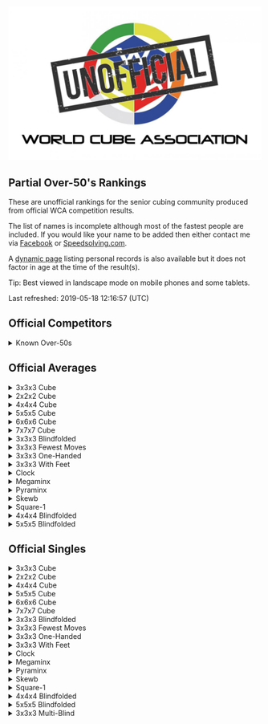 ![alt text](img/logo.jpg "logo")
## Partial Over-50's Rankings

These are unofficial rankings for the senior cubing community produced from official WCA competition results.

The list of names is incomplete although most of the fastest people are included. If you would like your name to be added then either contact me via [Facebook](https://www.facebook.com/michael.george.545) or [Speedsolving.com](https://www.speedsolving.com/forum/members/logiqx.17180/).

A [dynamic page](https://jonatanklosko.github.io/rankings/#/rankings/show?name=Over%2050's%20-%20Official%20PRs&wcaids=1982PETR01,1982RAZO01,2003BRUC01,2003DENN01,2003WESS01,2004MASA01,2004MCGA01,2004ZIJD01,2005FARK01,2005GUST02,2005ISHI01,2005THOM01,2005TOMO01,2005VANH02,2006BERG01,2006HYAK01,2006LOUI01,2006MATH01,2006NORS01,2007BERR01,2007HUGH01,2007OEYM01,2008BERG04,2008MATS04,2008TOMO01,2009JOHN07,2009PARE02,2010SPIE01,2011MICH01,2012HORV01,2013ANDE01,2013BRAN01,2013COLL02,2014VIGN02,2015CLAR13,2015GALE01,2015PEPP01,2015RIVE05,2016FRIS02,2016LEWI07,2016POPO02,2016ZEMD01,2017GRAD03,2017PALI03,2017ROSA09,2017ROSS10,2017THOR06,2018BENN01,2018DOYL02,2018KRIS27,2018SMIT42,2018VILJ02,2019RIJK01) listing personal records is also available but it does not factor in age at the time of the result(s).

Tip: Best viewed in landscape mode on mobile phones and some tablets.

Last refreshed: 2019-05-18 12:16:57 (UTC)

<h2>Official Competitors</h2>

<details>
  <summary>Known Over-50s</summary>
  <table>
    <tr><td><b>Person</b></td><td><b>Speedsolving.com</b></td></tr>
    <tr><td><a href="https://www.worldcubeassociation.org/results/p.php?i=2018KRIS27">Andrey Kristesashvili (Андрей Кристесашвили)</a>, Russia</td><td>?</td></tr>
    <tr><td><a href="https://www.worldcubeassociation.org/results/p.php?i=2012HORV01">Attila Horváth</a>, Hungary</td><td>?</td></tr>
    <tr><td><a href="https://www.worldcubeassociation.org/results/p.php?i=2007BERR01">Bill Berry</a>, United States</td><td>?</td></tr>
    <tr><td><a href="https://www.worldcubeassociation.org/results/p.php?i=2004MCGA01">Bill McGaugh</a>, United States</td><td>Bill</td></tr>
    <tr><td><a href="https://www.worldcubeassociation.org/results/p.php?i=2006NORS01">Bruce Norskog</a>, United States</td><td>?</td></tr>
    <tr><td><a href="https://www.worldcubeassociation.org/results/p.php?i=2017ROSA09">Bruno Rosa</a>, Italy</td><td>Bruno Rosa</td></tr>
    <tr><td><a href="https://www.worldcubeassociation.org/results/p.php?i=2013BRAN01">Carl Brannen</a>, United States</td><td>CarlBrannen</td></tr>
    <tr><td><a href="https://www.worldcubeassociation.org/results/p.php?i=2014VIGN02">Ciro Vignotto</a>, Italy</td><td>vigo64</td></tr>
    <tr><td><a href="https://www.worldcubeassociation.org/results/p.php?i=2018VILJ02">Danie Viljoen</a>, South Africa</td><td>danievil</td></tr>
    <tr><td><a href="https://www.worldcubeassociation.org/results/p.php?i=2018SMIT42">Daniel Smith</a>, United States</td><td>?</td></tr>
    <tr><td><a href="https://www.worldcubeassociation.org/results/p.php?i=2016ZEMD01">David Zemdegs</a>, Australia</td><td>David Zemdegs</td></tr>
    <tr><td><a href="https://www.worldcubeassociation.org/results/p.php?i=2011MICH01">Egon Micheelsen</a>, Denmark</td><td>?</td></tr>
    <tr><td><a href="https://www.worldcubeassociation.org/results/p.php?i=1982RAZO01">Guus Razoux Schultz</a>, Netherlands</td><td>guusrs</td></tr>
    <tr><td><a href="https://www.worldcubeassociation.org/results/p.php?i=2018BENN01">Hans Bennis</a>, Netherlands</td><td>?</td></tr>
    <tr><td><a href="https://www.worldcubeassociation.org/results/p.php?i=2004ZIJD01">Hans van der Zijden</a>, Netherlands</td><td>?</td></tr>
    <tr><td><a href="https://www.worldcubeassociation.org/results/p.php?i=2005TOMO01">Hideaki Tomoyori (友寄英哲)</a>, Japan</td><td>?</td></tr>
    <tr><td><a href="https://www.worldcubeassociation.org/results/p.php?i=2005ISHI01">Hiroshi Ishino (石野弘司)</a>, Japan</td><td>?</td></tr>
    <tr><td><a href="https://www.worldcubeassociation.org/results/p.php?i=2015PEPP01">Ian Pepper</a>, United Kingdom</td><td>SenorJuan</td></tr>
    <tr><td><a href="https://www.worldcubeassociation.org/results/p.php?i=2006HYAK01">Ikuo Hyakuta (百田郁夫)</a>, Japan</td><td>?</td></tr>
    <tr><td><a href="https://www.worldcubeassociation.org/results/p.php?i=2017ROSS10">Javier Agustín Rossi</a>, Argentina</td><td>?</td></tr>
    <tr><td><a href="https://www.worldcubeassociation.org/results/p.php?i=2006MATH01">Jean-Louis Mathieu</a>, France</td><td>?</td></tr>
    <tr><td><a href="https://www.worldcubeassociation.org/results/p.php?i=2004MASA01">Jesús Masanet García</a>, Spain</td><td>noiusli</td></tr>
    <tr><td><a href="https://www.worldcubeassociation.org/results/p.php?i=2010SPIE01">Jochen Spies</a>, Germany</td><td>JoSpies</td></tr>
    <tr><td><a href="https://www.worldcubeassociation.org/results/p.php?i=2006LOUI01">John Louis</a>, India</td><td>?</td></tr>
    <tr><td><a href="https://www.worldcubeassociation.org/results/p.php?i=2005FARK01">Károly Farkas</a>, Hungary</td><td>?</td></tr>
    <tr><td><a href="https://www.worldcubeassociation.org/results/p.php?i=1982PETR01">Lars Petrus</a>, Sweden</td><td>Lars Petrus</td></tr>
    <tr><td><a href="https://www.worldcubeassociation.org/results/p.php?i=2013COLL02">Leslie Paul Collard</a>, United Kingdom</td><td>?</td></tr>
    <tr><td><a href="https://www.worldcubeassociation.org/results/p.php?i=2009PARE02">Luis J. Iáñez</a>, Spain</td><td>Luis</td></tr>
    <tr><td><a href="https://www.worldcubeassociation.org/results/p.php?i=2007OEYM01">Maria Oey</a>, Indonesia</td><td>Crazycubemom</td></tr>
    <tr><td><a href="https://www.worldcubeassociation.org/results/p.php?i=2017PALI03">Mark Paling</a>, United Kingdom</td><td>?</td></tr>
    <tr><td><a href="https://www.worldcubeassociation.org/results/p.php?i=2015RIVE05">Mark Rivers</a>, United Kingdom</td><td>mark49152</td></tr>
    <tr><td><a href="https://www.worldcubeassociation.org/results/p.php?i=2006BERG01">Martin Berger</a>, United Kingdom</td><td>?</td></tr>
    <tr><td><a href="https://www.worldcubeassociation.org/results/p.php?i=2008BERG04">Mats Bergsten</a>, Sweden</td><td>MatsBergsten</td></tr>
    <tr><td><a href="https://www.worldcubeassociation.org/results/p.php?i=2007HUGH01">Mike Hughey</a>, United States</td><td>Mike Hughey</td></tr>
    <tr><td><a href="https://www.worldcubeassociation.org/results/p.php?i=2016POPO02">Mitja Popovski</a>, Slovenia</td><td>mitja</td></tr>
    <tr><td><a href="https://www.worldcubeassociation.org/results/p.php?i=2008TOMO01">Mitsuko Tomoyori (友寄光子)</a>, Japan</td><td>?</td></tr>
    <tr><td><a href="https://www.worldcubeassociation.org/results/p.php?i=2017GRAD03">Patrick Grady</a>, United States</td><td>?</td></tr>
    <tr><td><a href="https://www.worldcubeassociation.org/results/p.php?i=2013ANDE01">Peter Andersson</a>, Sweden</td><td>?</td></tr>
    <tr><td><a href="https://www.worldcubeassociation.org/results/p.php?i=2005VANH02">Petri Vanhala</a>, Finland</td><td>?</td></tr>
    <tr><td><a href="https://www.worldcubeassociation.org/results/p.php?i=2016LEWI07">Phil Lewis</a>, United States</td><td>pglewis</td></tr>
    <tr><td><a href="https://www.worldcubeassociation.org/results/p.php?i=2005THOM01">Reiner Thomsen</a>, Germany</td><td>?</td></tr>
    <tr><td><a href="https://www.worldcubeassociation.org/results/p.php?i=2009JOHN07">Robert D. Johnson</a>, United States</td><td>rjohnson_8ball</td></tr>
    <tr><td><a href="https://www.worldcubeassociation.org/results/p.php?i=2016FRIS02">Roland Frisch</a>, Germany</td><td>freshcuber.de</td></tr>
    <tr><td><a href="https://www.worldcubeassociation.org/results/p.php?i=2003BRUC01">Ron van Bruchem</a>, Netherlands</td><td>Ron</td></tr>
    <tr><td><a href="https://www.worldcubeassociation.org/results/p.php?i=2003WESS01">Rune Wesström</a>, Sweden</td><td>Rune</td></tr>
    <tr><td><a href="https://www.worldcubeassociation.org/results/p.php?i=2015CLAR13">Steve Clarke</a>, United Kingdom</td><td>?</td></tr>
    <tr><td><a href="https://www.worldcubeassociation.org/results/p.php?i=2015GALE01">Steven Galen</a>, Canada</td><td>Steve Galen</td></tr>
    <tr><td><a href="https://www.worldcubeassociation.org/results/p.php?i=2008MATS04">Takayuki Matsumoto (松本孝之)</a>, Japan</td><td>?</td></tr>
    <tr><td><a href="https://www.worldcubeassociation.org/results/p.php?i=2019RIJK01">Theodora Rijks</a>, Netherlands</td><td>?</td></tr>
    <tr><td><a href="https://www.worldcubeassociation.org/results/p.php?i=2018DOYL02">Tom Doyle</a>, United States</td><td>Old Tom</td></tr>
    <tr><td><a href="https://www.worldcubeassociation.org/results/p.php?i=2005GUST02">Tommy Gustavsson</a>, Sweden</td><td>?</td></tr>
    <tr><td><a href="https://www.worldcubeassociation.org/results/p.php?i=2003DENN01">Ton Dennenbroek</a>, Netherlands</td><td>Ton</td></tr>
    <tr><td><a href="https://www.worldcubeassociation.org/results/p.php?i=2017THOR06">Torbjörn Thorsén</a>, Sweden</td><td>?</td></tr>
  </table>
</details>

<h2>Official Averages</h2>

<details>
  <summary>3x3x3 Cube</summary>
  <table>
    <tr><td><b>Rank</b></td><td><b>Person</b></td><td><b>Result</b></td></tr>
    <tr><td>1</td><td><a href="https://www.worldcubeassociation.org/results/p.php?i=2003BRUC01#333">Ron van Bruchem</a>, Netherlands</td><td>11.91</td></tr>
    <tr><td>2</td><td><a href="https://www.worldcubeassociation.org/results/p.php?i=2015GALE01#333">Steven Galen</a>, Canada</td><td>14.39</td></tr>
    <tr><td>3</td><td><a href="https://www.worldcubeassociation.org/results/p.php?i=2003DENN01#333">Ton Dennenbroek</a>, Netherlands</td><td>16.61</td></tr>
    <tr><td>4</td><td><a href="https://www.worldcubeassociation.org/results/p.php?i=2015RIVE05#333">Mark Rivers</a>, United Kingdom</td><td>18.98</td></tr>
    <tr><td>5</td><td><a href="https://www.worldcubeassociation.org/results/p.php?i=2007HUGH01#333">Mike Hughey</a>, United States</td><td>19.39</td></tr>
    <tr><td>6</td><td><a href="https://www.worldcubeassociation.org/results/p.php?i=2005THOM01#333">Reiner Thomsen</a>, Germany</td><td>20.12</td></tr>
    <tr><td>7</td><td><a href="https://www.worldcubeassociation.org/results/p.php?i=2014VIGN02#333">Ciro Vignotto</a>, Italy</td><td>20.57</td></tr>
    <tr><td>8</td><td><a href="https://www.worldcubeassociation.org/results/p.php?i=2016POPO02#333">Mitja Popovski</a>, Slovenia</td><td>20.79</td></tr>
    <tr><td>9</td><td><a href="https://www.worldcubeassociation.org/results/p.php?i=1982PETR01#333">Lars Petrus</a>, Sweden</td><td>21.30</td></tr>
    <tr><td>10</td><td><a href="https://www.worldcubeassociation.org/results/p.php?i=2007OEYM01#333">Maria Oey</a>, Indonesia</td><td>21.39</td></tr>
    <tr><td>11</td><td><a href="https://www.worldcubeassociation.org/results/p.php?i=2004ZIJD01#333">Hans van der Zijden</a>, Netherlands</td><td>22.50</td></tr>
    <tr><td>12</td><td><a href="https://www.worldcubeassociation.org/results/p.php?i=2009PARE02#333">Luis J. Iáñez</a>, Spain</td><td>22.61</td></tr>
    <tr><td>13</td><td><a href="https://www.worldcubeassociation.org/results/p.php?i=2005ISHI01#333">Hiroshi Ishino (石野弘司)</a>, Japan</td><td>23.27</td></tr>
    <tr><td>14</td><td><a href="https://www.worldcubeassociation.org/results/p.php?i=2008MATS04#333">Takayuki Matsumoto (松本孝之)</a>, Japan</td><td>23.30</td></tr>
    <tr><td>15</td><td><a href="https://www.worldcubeassociation.org/results/p.php?i=2016FRIS02#333">Roland Frisch</a>, Germany</td><td>25.11</td></tr>
    <tr><td>16</td><td><a href="https://www.worldcubeassociation.org/results/p.php?i=2017THOR06#333">Torbjörn Thorsén</a>, Sweden</td><td>26.08</td></tr>
    <tr><td>17</td><td><a href="https://www.worldcubeassociation.org/results/p.php?i=2013ANDE01#333">Peter Andersson</a>, Sweden</td><td>27.95</td></tr>
    <tr><td>18</td><td><a href="https://www.worldcubeassociation.org/results/p.php?i=2006MATH01#333">Jean-Louis Mathieu</a>, France</td><td>28.22</td></tr>
    <tr><td>19</td><td><a href="https://www.worldcubeassociation.org/results/p.php?i=2007BERR01#333">Bill Berry</a>, United States</td><td>28.82</td></tr>
    <tr><td>20</td><td><a href="https://www.worldcubeassociation.org/results/p.php?i=2010SPIE01#333">Jochen Spies</a>, Germany</td><td>29.90</td></tr>
    <tr><td>21</td><td><a href="https://www.worldcubeassociation.org/results/p.php?i=2005VANH02#333">Petri Vanhala</a>, Finland</td><td>30.00</td></tr>
    <tr><td>22</td><td><a href="https://www.worldcubeassociation.org/results/p.php?i=2004MCGA01#333">Bill McGaugh</a>, United States</td><td>32.03</td></tr>
    <tr><td>23</td><td><a href="https://www.worldcubeassociation.org/results/p.php?i=2008BERG04#333">Mats Bergsten</a>, Sweden</td><td>33.10</td></tr>
    <tr><td>24</td><td><a href="https://www.worldcubeassociation.org/results/p.php?i=2005GUST02#333">Tommy Gustavsson</a>, Sweden</td><td>33.96</td></tr>
    <tr><td>25</td><td><a href="https://www.worldcubeassociation.org/results/p.php?i=2004MASA01#333">Jesús Masanet García</a>, Spain</td><td>34.13</td></tr>
    <tr><td>26</td><td><a href="https://www.worldcubeassociation.org/results/p.php?i=2006HYAK01#333">Ikuo Hyakuta (百田郁夫)</a>, Japan</td><td>34.51</td></tr>
    <tr><td>27</td><td><a href="https://www.worldcubeassociation.org/results/p.php?i=2017ROSS10#333">Javier Agustín Rossi</a>, Argentina</td><td>35.54</td></tr>
    <tr><td>28</td><td><a href="https://www.worldcubeassociation.org/results/p.php?i=2006LOUI01#333">John Louis</a>, India</td><td>35.77</td></tr>
    <tr><td>29</td><td><a href="https://www.worldcubeassociation.org/results/p.php?i=2009JOHN07#333">Robert D. Johnson</a>, United States</td><td>36.86</td></tr>
    <tr><td>30</td><td><a href="https://www.worldcubeassociation.org/results/p.php?i=2018SMIT42#333">Daniel Smith</a>, United States</td><td>36.90</td></tr>
    <tr><td>31</td><td><a href="https://www.worldcubeassociation.org/results/p.php?i=2017ROSA09#333">Bruno Rosa</a>, Italy</td><td>38.52</td></tr>
    <tr><td>32</td><td><a href="https://www.worldcubeassociation.org/results/p.php?i=2006NORS01#333">Bruce Norskog</a>, United States</td><td>39.08</td></tr>
    <tr><td>33</td><td><a href="https://www.worldcubeassociation.org/results/p.php?i=2013BRAN01#333">Carl Brannen</a>, United States</td><td>39.76</td></tr>
    <tr><td>34</td><td><a href="https://www.worldcubeassociation.org/results/p.php?i=2016LEWI07#333">Phil Lewis</a>, United States</td><td>40.26</td></tr>
    <tr><td>35</td><td><a href="https://www.worldcubeassociation.org/results/p.php?i=2003WESS01#333">Rune Wesström</a>, Sweden</td><td>41.14</td></tr>
    <tr><td>36</td><td><a href="https://www.worldcubeassociation.org/results/p.php?i=2005FARK01#333">Károly Farkas</a>, Hungary</td><td>41.97</td></tr>
    <tr><td>37</td><td><a href="https://www.worldcubeassociation.org/results/p.php?i=2018BENN01#333">Hans Bennis</a>, Netherlands</td><td>45.01</td></tr>
    <tr><td>38</td><td><a href="https://www.worldcubeassociation.org/results/p.php?i=2005TOMO01#333">Hideaki Tomoyori (友寄英哲)</a>, Japan</td><td>46.83</td></tr>
    <tr><td>39</td><td><a href="https://www.worldcubeassociation.org/results/p.php?i=2017PALI03#333">Mark Paling</a>, United Kingdom</td><td>1:09.30</td></tr>
    <tr><td>40</td><td><a href="https://www.worldcubeassociation.org/results/p.php?i=2015CLAR13#333">Steve Clarke</a>, United Kingdom</td><td>1:15.32</td></tr>
    <tr><td>41</td><td><a href="https://www.worldcubeassociation.org/results/p.php?i=2013COLL02#333">Leslie Paul Collard</a>, United Kingdom</td><td>1:15.87</td></tr>
    <tr><td>42</td><td><a href="https://www.worldcubeassociation.org/results/p.php?i=2016ZEMD01#333">David Zemdegs</a>, Australia</td><td>1:19.32</td></tr>
    <tr><td>43</td><td><a href="https://www.worldcubeassociation.org/results/p.php?i=2008TOMO01#333">Mitsuko Tomoyori (友寄光子)</a>, Japan</td><td>1:24.93</td></tr>
    <tr><td>44</td><td><a href="https://www.worldcubeassociation.org/results/p.php?i=2018VILJ02#333">Danie Viljoen</a>, South Africa</td><td>1:25.52</td></tr>
    <tr><td>45</td><td><a href="https://www.worldcubeassociation.org/results/p.php?i=2017GRAD03#333">Patrick Grady</a>, United States</td><td>1:28.13</td></tr>
    <tr><td>46</td><td><a href="https://www.worldcubeassociation.org/results/p.php?i=2006BERG01#333">Martin Berger</a>, United Kingdom</td><td>2:35.10</td></tr>
    <tr><td>47</td><td><a href="https://www.worldcubeassociation.org/results/p.php?i=2018KRIS27#333">Andrey Kristesashvili (Андрей Кристесашвили)</a>, Russia</td><td>2:50.60</td></tr>
    <tr><td>48</td><td><a href="https://www.worldcubeassociation.org/results/p.php?i=2018DOYL02#333">Tom Doyle</a>, United States</td><td>3:19.05</td></tr>
    <tr><td>49</td><td><a href="https://www.worldcubeassociation.org/results/p.php?i=2019RIJK01#333">Theodora Rijks</a>, Netherlands</td><td>3:37.97</td></tr>
  </table>
</details>

<details>
  <summary>2x2x2 Cube</summary>
  <table>
    <tr><td><b>Rank</b></td><td><b>Person</b></td><td><b>Result</b></td></tr>
    <tr><td>1</td><td><a href="https://www.worldcubeassociation.org/results/p.php?i=2003BRUC01#222">Ron van Bruchem</a>, Netherlands</td><td>5.32</td></tr>
    <tr><td>2</td><td><a href="https://www.worldcubeassociation.org/results/p.php?i=2004MASA01#222">Jesús Masanet García</a>, Spain</td><td>6.63</td></tr>
    <tr><td>3</td><td><a href="https://www.worldcubeassociation.org/results/p.php?i=2014VIGN02#222">Ciro Vignotto</a>, Italy</td><td>6.68</td></tr>
    <tr><td>4</td><td><a href="https://www.worldcubeassociation.org/results/p.php?i=2005THOM01#222">Reiner Thomsen</a>, Germany</td><td>6.80</td></tr>
    <tr><td>5</td><td><a href="https://www.worldcubeassociation.org/results/p.php?i=2007HUGH01#222">Mike Hughey</a>, United States</td><td>7.01</td></tr>
    <tr><td>6</td><td><a href="https://www.worldcubeassociation.org/results/p.php?i=2003DENN01#222">Ton Dennenbroek</a>, Netherlands</td><td>7.07</td></tr>
    <tr><td>7</td><td><a href="https://www.worldcubeassociation.org/results/p.php?i=2007OEYM01#222">Maria Oey</a>, Indonesia</td><td>7.60</td></tr>
    <tr><td>8</td><td><a href="https://www.worldcubeassociation.org/results/p.php?i=2015RIVE05#222">Mark Rivers</a>, United Kingdom</td><td>7.78</td></tr>
    <tr><td>9</td><td><a href="https://www.worldcubeassociation.org/results/p.php?i=2017THOR06#222">Torbjörn Thorsén</a>, Sweden</td><td>8.06</td></tr>
    <tr><td>10</td><td><a href="https://www.worldcubeassociation.org/results/p.php?i=2016FRIS02#222">Roland Frisch</a>, Germany</td><td>8.60</td></tr>
    <tr><td>11</td><td><a href="https://www.worldcubeassociation.org/results/p.php?i=2008MATS04#222">Takayuki Matsumoto (松本孝之)</a>, Japan</td><td>9.34</td></tr>
    <tr><td>12</td><td><a href="https://www.worldcubeassociation.org/results/p.php?i=2006HYAK01#222">Ikuo Hyakuta (百田郁夫)</a>, Japan</td><td>9.41</td></tr>
    <tr><td>13</td><td><a href="https://www.worldcubeassociation.org/results/p.php?i=2013ANDE01#222">Peter Andersson</a>, Sweden</td><td>9.80</td></tr>
    <tr><td>14</td><td><a href="https://www.worldcubeassociation.org/results/p.php?i=2006NORS01#222">Bruce Norskog</a>, United States</td><td>10.20</td></tr>
    <tr><td>15</td><td><a href="https://www.worldcubeassociation.org/results/p.php?i=2005VANH02#222">Petri Vanhala</a>, Finland</td><td>10.94</td></tr>
    <tr><td>16</td><td><a href="https://www.worldcubeassociation.org/results/p.php?i=2018SMIT42#222">Daniel Smith</a>, United States</td><td>11.38</td></tr>
    <tr><td>17</td><td><a href="https://www.worldcubeassociation.org/results/p.php?i=2007BERR01#222">Bill Berry</a>, United States</td><td>11.81</td></tr>
    <tr><td>18</td><td><a href="https://www.worldcubeassociation.org/results/p.php?i=2018BENN01#222">Hans Bennis</a>, Netherlands</td><td>12.95</td></tr>
    <tr><td>19</td><td><a href="https://www.worldcubeassociation.org/results/p.php?i=2008BERG04#222">Mats Bergsten</a>, Sweden</td><td>14.14</td></tr>
    <tr><td>20</td><td><a href="https://www.worldcubeassociation.org/results/p.php?i=2017ROSS10#222">Javier Agustín Rossi</a>, Argentina</td><td>16.91</td></tr>
    <tr><td>21</td><td><a href="https://www.worldcubeassociation.org/results/p.php?i=2017PALI03#222">Mark Paling</a>, United Kingdom</td><td>17.58</td></tr>
    <tr><td>22</td><td><a href="https://www.worldcubeassociation.org/results/p.php?i=2005ISHI01#222">Hiroshi Ishino (石野弘司)</a>, Japan</td><td>20.64</td></tr>
    <tr><td>23</td><td><a href="https://www.worldcubeassociation.org/results/p.php?i=2018VILJ02#222">Danie Viljoen</a>, South Africa</td><td>21.91</td></tr>
    <tr><td>24</td><td><a href="https://www.worldcubeassociation.org/results/p.php?i=2006LOUI01#222">John Louis</a>, India</td><td>23.01</td></tr>
    <tr><td>25</td><td><a href="https://www.worldcubeassociation.org/results/p.php?i=2013BRAN01#222">Carl Brannen</a>, United States</td><td>25.36</td></tr>
    <tr><td>26</td><td><a href="https://www.worldcubeassociation.org/results/p.php?i=2005GUST02#222">Tommy Gustavsson</a>, Sweden</td><td>25.46</td></tr>
    <tr><td>27</td><td><a href="https://www.worldcubeassociation.org/results/p.php?i=2016ZEMD01#222">David Zemdegs</a>, Australia</td><td>46.18</td></tr>
    <tr><td>28</td><td><a href="https://www.worldcubeassociation.org/results/p.php?i=2019RIJK01#222">Theodora Rijks</a>, Netherlands</td><td>1:07.52</td></tr>
  </table>
</details>

<details>
  <summary>4x4x4 Cube</summary>
  <table>
    <tr><td><b>Rank</b></td><td><b>Person</b></td><td><b>Result</b></td></tr>
    <tr><td>1</td><td><a href="https://www.worldcubeassociation.org/results/p.php?i=2003BRUC01#444">Ron van Bruchem</a>, Netherlands</td><td>46.99</td></tr>
    <tr><td>2</td><td><a href="https://www.worldcubeassociation.org/results/p.php?i=2015RIVE05#444">Mark Rivers</a>, United Kingdom</td><td>1:06.33</td></tr>
    <tr><td>3</td><td><a href="https://www.worldcubeassociation.org/results/p.php?i=2014VIGN02#444">Ciro Vignotto</a>, Italy</td><td>1:09.85</td></tr>
    <tr><td>4</td><td><a href="https://www.worldcubeassociation.org/results/p.php?i=2016POPO02#444">Mitja Popovski</a>, Slovenia</td><td>1:09.87</td></tr>
    <tr><td>5</td><td><a href="https://www.worldcubeassociation.org/results/p.php?i=2003DENN01#444">Ton Dennenbroek</a>, Netherlands</td><td>1:11.69</td></tr>
    <tr><td>6</td><td><a href="https://www.worldcubeassociation.org/results/p.php?i=2007HUGH01#444">Mike Hughey</a>, United States</td><td>1:20.53</td></tr>
    <tr><td>7</td><td><a href="https://www.worldcubeassociation.org/results/p.php?i=2016FRIS02#444">Roland Frisch</a>, Germany</td><td>1:37.07</td></tr>
    <tr><td>8</td><td><a href="https://www.worldcubeassociation.org/results/p.php?i=2005ISHI01#444">Hiroshi Ishino (石野弘司)</a>, Japan</td><td>1:52.30</td></tr>
    <tr><td>9</td><td><a href="https://www.worldcubeassociation.org/results/p.php?i=2017THOR06#444">Torbjörn Thorsén</a>, Sweden</td><td>1:53.59</td></tr>
    <tr><td>10</td><td><a href="https://www.worldcubeassociation.org/results/p.php?i=2007OEYM01#444">Maria Oey</a>, Indonesia</td><td>1:57.10</td></tr>
    <tr><td>11</td><td><a href="https://www.worldcubeassociation.org/results/p.php?i=2008BERG04#444">Mats Bergsten</a>, Sweden</td><td>2:07.10</td></tr>
    <tr><td>12</td><td><a href="https://www.worldcubeassociation.org/results/p.php?i=2013ANDE01#444">Peter Andersson</a>, Sweden</td><td>2:12.51</td></tr>
    <tr><td>13</td><td><a href="https://www.worldcubeassociation.org/results/p.php?i=2006LOUI01#444">John Louis</a>, India</td><td>2:41.50</td></tr>
    <tr><td>14</td><td><a href="https://www.worldcubeassociation.org/results/p.php?i=2004MCGA01#444">Bill McGaugh</a>, United States</td><td>2:51.00</td></tr>
    <tr><td>15</td><td><a href="https://www.worldcubeassociation.org/results/p.php?i=2005VANH02#444">Petri Vanhala</a>, Finland</td><td>2:54.10</td></tr>
    <tr><td>16</td><td><a href="https://www.worldcubeassociation.org/results/p.php?i=2006NORS01#444">Bruce Norskog</a>, United States</td><td>2:59.37</td></tr>
  </table>
</details>

<details>
  <summary>5x5x5 Cube</summary>
  <table>
    <tr><td><b>Rank</b></td><td><b>Person</b></td><td><b>Result</b></td></tr>
    <tr><td>1</td><td><a href="https://www.worldcubeassociation.org/results/p.php?i=2003BRUC01#555">Ron van Bruchem</a>, Netherlands</td><td>1:35.60</td></tr>
    <tr><td>2</td><td><a href="https://www.worldcubeassociation.org/results/p.php?i=2015RIVE05#555">Mark Rivers</a>, United Kingdom</td><td>2:10.94</td></tr>
    <tr><td>3</td><td><a href="https://www.worldcubeassociation.org/results/p.php?i=2007HUGH01#555">Mike Hughey</a>, United States</td><td>2:11.61</td></tr>
    <tr><td>4</td><td><a href="https://www.worldcubeassociation.org/results/p.php?i=2014VIGN02#555">Ciro Vignotto</a>, Italy</td><td>2:18.72</td></tr>
    <tr><td>5</td><td><a href="https://www.worldcubeassociation.org/results/p.php?i=2003DENN01#555">Ton Dennenbroek</a>, Netherlands</td><td>2:43.65</td></tr>
    <tr><td>6</td><td><a href="https://www.worldcubeassociation.org/results/p.php?i=2013ANDE01#555">Peter Andersson</a>, Sweden</td><td>3:58.81</td></tr>
    <tr><td>7</td><td><a href="https://www.worldcubeassociation.org/results/p.php?i=2005ISHI01#555">Hiroshi Ishino (石野弘司)</a>, Japan</td><td>4:53.69</td></tr>
    <tr><td>8</td><td><a href="https://www.worldcubeassociation.org/results/p.php?i=2006NORS01#555">Bruce Norskog</a>, United States</td><td>5:01.49</td></tr>
    <tr><td>9</td><td><a href="https://www.worldcubeassociation.org/results/p.php?i=2007BERR01#555">Bill Berry</a>, United States</td><td>5:11.17</td></tr>
    <tr><td>10</td><td><a href="https://www.worldcubeassociation.org/results/p.php?i=2008BERG04#555">Mats Bergsten</a>, Sweden</td><td>5:13.84</td></tr>
    <tr><td>11</td><td><a href="https://www.worldcubeassociation.org/results/p.php?i=2005VANH02#555">Petri Vanhala</a>, Finland</td><td>6:43.47</td></tr>
    <tr><td>12</td><td><a href="https://www.worldcubeassociation.org/results/p.php?i=2006LOUI01#555">John Louis</a>, India</td><td>6:57.42</td></tr>
  </table>
</details>

<details>
  <summary>6x6x6 Cube</summary>
  <table>
    <tr><td><b>Rank</b></td><td><b>Person</b></td><td><b>Result</b></td></tr>
    <tr><td>1</td><td><a href="https://www.worldcubeassociation.org/results/p.php?i=2003BRUC01#666">Ron van Bruchem</a>, Netherlands</td><td>3:32.45</td></tr>
    <tr><td>2</td><td><a href="https://www.worldcubeassociation.org/results/p.php?i=2007HUGH01#666">Mike Hughey</a>, United States</td><td>4:33.78</td></tr>
  </table>
</details>

<details>
  <summary>7x7x7 Cube</summary>
  <table>
    <tr><td><b>Rank</b></td><td><b>Person</b></td><td><b>Result</b></td></tr>
    <tr><td>1</td><td><a href="https://www.worldcubeassociation.org/results/p.php?i=2007HUGH01#777">Mike Hughey</a>, United States</td><td>6:15.24</td></tr>
    <tr><td>2</td><td><a href="https://www.worldcubeassociation.org/results/p.php?i=2013BRAN01#777">Carl Brannen</a>, United States</td><td>9:06.07</td></tr>
  </table>
</details>

<details>
  <summary>3x3x3 Blindfolded</summary>
  <table>
    <tr><td><b>Rank</b></td><td><b>Person</b></td><td><b>Result</b></td></tr>
    <tr><td>1</td><td><a href="https://www.worldcubeassociation.org/results/p.php?i=2015RIVE05#333bf">Mark Rivers</a>, United Kingdom</td><td>1:05.21</td></tr>
    <tr><td>2</td><td><a href="https://www.worldcubeassociation.org/results/p.php?i=2008BERG04#333bf">Mats Bergsten</a>, Sweden</td><td>1:20.39</td></tr>
    <tr><td>3</td><td><a href="https://www.worldcubeassociation.org/results/p.php?i=2007HUGH01#333bf">Mike Hughey</a>, United States</td><td>1:23.03</td></tr>
    <tr><td>4</td><td><a href="https://www.worldcubeassociation.org/results/p.php?i=2015CLAR13#333bf">Steve Clarke</a>, United Kingdom</td><td>2:57.73</td></tr>
    <tr><td>5</td><td><a href="https://www.worldcubeassociation.org/results/p.php?i=2006NORS01#333bf">Bruce Norskog</a>, United States</td><td>7:13.18</td></tr>
  </table>
</details>

<details>
  <summary>3x3x3 Fewest Moves</summary>
  <table>
    <tr><td><b>Rank</b></td><td><b>Person</b></td><td><b>Result</b></td></tr>
    <tr><td>1</td><td><a href="https://www.worldcubeassociation.org/results/p.php?i=1982RAZO01#333fm">Guus Razoux Schultz</a>, Netherlands</td><td>28.67</td></tr>
    <tr><td>2</td><td><a href="https://www.worldcubeassociation.org/results/p.php?i=2007HUGH01#333fm">Mike Hughey</a>, United States</td><td>29.00</td></tr>
    <tr><td>3</td><td><a href="https://www.worldcubeassociation.org/results/p.php?i=2012HORV01#333fm">Attila Horváth</a>, Hungary</td><td>31.00</td></tr>
    <tr><td>4</td><td><a href="https://www.worldcubeassociation.org/results/p.php?i=2003BRUC01#333fm">Ron van Bruchem</a>, Netherlands</td><td>33.67</td></tr>
    <tr><td>5</td><td><a href="https://www.worldcubeassociation.org/results/p.php?i=2006NORS01#333fm">Bruce Norskog</a>, United States</td><td>38.00</td></tr>
    <tr><td>6</td><td><a href="https://www.worldcubeassociation.org/results/p.php?i=2003DENN01#333fm">Ton Dennenbroek</a>, Netherlands</td><td>40.00</td></tr>
    <tr><td>7</td><td><a href="https://www.worldcubeassociation.org/results/p.php?i=2015RIVE05#333fm">Mark Rivers</a>, United Kingdom</td><td>46.67</td></tr>
    <tr><td>8</td><td><a href="https://www.worldcubeassociation.org/results/p.php?i=2008MATS04#333fm">Takayuki Matsumoto (松本孝之)</a>, Japan</td><td>47.33</td></tr>
  </table>
</details>

<details>
  <summary>3x3x3 One-Handed</summary>
  <table>
    <tr><td><b>Rank</b></td><td><b>Person</b></td><td><b>Result</b></td></tr>
    <tr><td>1</td><td><a href="https://www.worldcubeassociation.org/results/p.php?i=2003BRUC01#333oh">Ron van Bruchem</a>, Netherlands</td><td>33.14</td></tr>
    <tr><td>2</td><td><a href="https://www.worldcubeassociation.org/results/p.php?i=1982PETR01#333oh">Lars Petrus</a>, Sweden</td><td>34.90</td></tr>
    <tr><td>3</td><td><a href="https://www.worldcubeassociation.org/results/p.php?i=2016FRIS02#333oh">Roland Frisch</a>, Germany</td><td>38.44</td></tr>
    <tr><td>4</td><td><a href="https://www.worldcubeassociation.org/results/p.php?i=2007HUGH01#333oh">Mike Hughey</a>, United States</td><td>38.85</td></tr>
    <tr><td>5</td><td><a href="https://www.worldcubeassociation.org/results/p.php?i=2005THOM01#333oh">Reiner Thomsen</a>, Germany</td><td>49.54</td></tr>
    <tr><td>6</td><td><a href="https://www.worldcubeassociation.org/results/p.php?i=2005VANH02#333oh">Petri Vanhala</a>, Finland</td><td>52.78</td></tr>
    <tr><td>7</td><td><a href="https://www.worldcubeassociation.org/results/p.php?i=2006MATH01#333oh">Jean-Louis Mathieu</a>, France</td><td>54.65</td></tr>
    <tr><td>8</td><td><a href="https://www.worldcubeassociation.org/results/p.php?i=2003DENN01#333oh">Ton Dennenbroek</a>, Netherlands</td><td>59.49</td></tr>
    <tr><td>9</td><td><a href="https://www.worldcubeassociation.org/results/p.php?i=2017THOR06#333oh">Torbjörn Thorsén</a>, Sweden</td><td>1:08.82</td></tr>
    <tr><td>10</td><td><a href="https://www.worldcubeassociation.org/results/p.php?i=2004MASA01#333oh">Jesús Masanet García</a>, Spain</td><td>1:21.73</td></tr>
    <tr><td>11</td><td><a href="https://www.worldcubeassociation.org/results/p.php?i=2005ISHI01#333oh">Hiroshi Ishino (石野弘司)</a>, Japan</td><td>1:25.83</td></tr>
  </table>
</details>

<details>
  <summary>3x3x3 With Feet</summary>
  <table>
    <tr><td><b>Rank</b></td><td><b>Person</b></td><td><b>Result</b></td></tr>
    <tr><td>1</td><td><a href="https://www.worldcubeassociation.org/results/p.php?i=2007HUGH01#333ft">Mike Hughey</a>, United States</td><td>2:01.69</td></tr>
    <tr><td>2</td><td><a href="https://www.worldcubeassociation.org/results/p.php?i=2005VANH02#333ft">Petri Vanhala</a>, Finland</td><td>2:32.24</td></tr>
  </table>
</details>

<details>
  <summary>Clock</summary>
  <table>
    <tr><td><b>Rank</b></td><td><b>Person</b></td><td><b>Result</b></td></tr>
    <tr><td>1</td><td><a href="https://www.worldcubeassociation.org/results/p.php?i=2004MASA01#clock">Jesús Masanet García</a>, Spain</td><td>9.10</td></tr>
    <tr><td>2</td><td><a href="https://www.worldcubeassociation.org/results/p.php?i=2007HUGH01#clock">Mike Hughey</a>, United States</td><td>14.13</td></tr>
    <tr><td>3</td><td><a href="https://www.worldcubeassociation.org/results/p.php?i=2015RIVE05#clock">Mark Rivers</a>, United Kingdom</td><td>19.46</td></tr>
    <tr><td>4</td><td><a href="https://www.worldcubeassociation.org/results/p.php?i=2016FRIS02#clock">Roland Frisch</a>, Germany</td><td>19.69</td></tr>
    <tr><td>5</td><td><a href="https://www.worldcubeassociation.org/results/p.php?i=2003BRUC01#clock">Ron van Bruchem</a>, Netherlands</td><td>20.96</td></tr>
    <tr><td>6</td><td><a href="https://www.worldcubeassociation.org/results/p.php?i=2005VANH02#clock">Petri Vanhala</a>, Finland</td><td>34.74</td></tr>
    <tr><td>7</td><td><a href="https://www.worldcubeassociation.org/results/p.php?i=2018SMIT42#clock">Daniel Smith</a>, United States</td><td>35.46</td></tr>
    <tr><td>8</td><td><a href="https://www.worldcubeassociation.org/results/p.php?i=2003DENN01#clock">Ton Dennenbroek</a>, Netherlands</td><td>35.61</td></tr>
  </table>
</details>

<details>
  <summary>Megaminx</summary>
  <table>
    <tr><td><b>Rank</b></td><td><b>Person</b></td><td><b>Result</b></td></tr>
    <tr><td>1</td><td><a href="https://www.worldcubeassociation.org/results/p.php?i=2014VIGN02#minx">Ciro Vignotto</a>, Italy</td><td>1:58.41</td></tr>
    <tr><td>2</td><td><a href="https://www.worldcubeassociation.org/results/p.php?i=2003BRUC01#minx">Ron van Bruchem</a>, Netherlands</td><td>2:44.77</td></tr>
    <tr><td>3</td><td><a href="https://www.worldcubeassociation.org/results/p.php?i=2007HUGH01#minx">Mike Hughey</a>, United States</td><td>2:45.67</td></tr>
  </table>
</details>

<details>
  <summary>Pyraminx</summary>
  <table>
    <tr><td><b>Rank</b></td><td><b>Person</b></td><td><b>Result</b></td></tr>
    <tr><td>1</td><td><a href="https://www.worldcubeassociation.org/results/p.php?i=2009PARE02#pyram">Luis J. Iáñez</a>, Spain</td><td>6.49</td></tr>
    <tr><td>2</td><td><a href="https://www.worldcubeassociation.org/results/p.php?i=2004MASA01#pyram">Jesús Masanet García</a>, Spain</td><td>7.07</td></tr>
    <tr><td>3</td><td><a href="https://www.worldcubeassociation.org/results/p.php?i=2010SPIE01#pyram">Jochen Spies</a>, Germany</td><td>8.40</td></tr>
    <tr><td>4</td><td><a href="https://www.worldcubeassociation.org/results/p.php?i=2003BRUC01#pyram">Ron van Bruchem</a>, Netherlands</td><td>9.03</td></tr>
    <tr><td>5</td><td><a href="https://www.worldcubeassociation.org/results/p.php?i=2005THOM01#pyram">Reiner Thomsen</a>, Germany</td><td>11.57</td></tr>
    <tr><td>6</td><td><a href="https://www.worldcubeassociation.org/results/p.php?i=2014VIGN02#pyram">Ciro Vignotto</a>, Italy</td><td>11.66</td></tr>
    <tr><td>7</td><td><a href="https://www.worldcubeassociation.org/results/p.php?i=2017THOR06#pyram">Torbjörn Thorsén</a>, Sweden</td><td>11.72</td></tr>
    <tr><td>8</td><td><a href="https://www.worldcubeassociation.org/results/p.php?i=2016FRIS02#pyram">Roland Frisch</a>, Germany</td><td>13.02</td></tr>
    <tr><td>9</td><td><a href="https://www.worldcubeassociation.org/results/p.php?i=2007HUGH01#pyram">Mike Hughey</a>, United States</td><td>13.19</td></tr>
    <tr><td>10</td><td><a href="https://www.worldcubeassociation.org/results/p.php?i=2007OEYM01#pyram">Maria Oey</a>, Indonesia</td><td>14.40</td></tr>
    <tr><td>11</td><td><a href="https://www.worldcubeassociation.org/results/p.php?i=2018SMIT42#pyram">Daniel Smith</a>, United States</td><td>15.02</td></tr>
    <tr><td>12</td><td><a href="https://www.worldcubeassociation.org/results/p.php?i=2018BENN01#pyram">Hans Bennis</a>, Netherlands</td><td>16.08</td></tr>
    <tr><td>13</td><td><a href="https://www.worldcubeassociation.org/results/p.php?i=2017ROSS10#pyram">Javier Agustín Rossi</a>, Argentina</td><td>16.84</td></tr>
    <tr><td>14</td><td><a href="https://www.worldcubeassociation.org/results/p.php?i=2005VANH02#pyram">Petri Vanhala</a>, Finland</td><td>23.85</td></tr>
    <tr><td>15</td><td><a href="https://www.worldcubeassociation.org/results/p.php?i=2018VILJ02#pyram">Danie Viljoen</a>, South Africa</td><td>30.35</td></tr>
    <tr><td>16</td><td><a href="https://www.worldcubeassociation.org/results/p.php?i=2006NORS01#pyram">Bruce Norskog</a>, United States</td><td>32.32</td></tr>
    <tr><td>17</td><td><a href="https://www.worldcubeassociation.org/results/p.php?i=2006LOUI01#pyram">John Louis</a>, India</td><td>36.21</td></tr>
  </table>
</details>

<details>
  <summary>Skewb</summary>
  <table>
    <tr><td><b>Rank</b></td><td><b>Person</b></td><td><b>Result</b></td></tr>
    <tr><td>1</td><td><a href="https://www.worldcubeassociation.org/results/p.php?i=2007HUGH01#skewb">Mike Hughey</a>, United States</td><td>10.73</td></tr>
    <tr><td>2</td><td><a href="https://www.worldcubeassociation.org/results/p.php?i=2004MASA01#skewb">Jesús Masanet García</a>, Spain</td><td>12.33</td></tr>
    <tr><td>3</td><td><a href="https://www.worldcubeassociation.org/results/p.php?i=2003BRUC01#skewb">Ron van Bruchem</a>, Netherlands</td><td>14.48</td></tr>
    <tr><td>4</td><td><a href="https://www.worldcubeassociation.org/results/p.php?i=2014VIGN02#skewb">Ciro Vignotto</a>, Italy</td><td>15.55</td></tr>
    <tr><td>5</td><td><a href="https://www.worldcubeassociation.org/results/p.php?i=2007OEYM01#skewb">Maria Oey</a>, Indonesia</td><td>16.44</td></tr>
    <tr><td>6</td><td><a href="https://www.worldcubeassociation.org/results/p.php?i=2003DENN01#skewb">Ton Dennenbroek</a>, Netherlands</td><td>19.46</td></tr>
    <tr><td>7</td><td><a href="https://www.worldcubeassociation.org/results/p.php?i=2016FRIS02#skewb">Roland Frisch</a>, Germany</td><td>20.70</td></tr>
    <tr><td>8</td><td><a href="https://www.worldcubeassociation.org/results/p.php?i=2018BENN01#skewb">Hans Bennis</a>, Netherlands</td><td>24.03</td></tr>
    <tr><td>9</td><td><a href="https://www.worldcubeassociation.org/results/p.php?i=2017THOR06#skewb">Torbjörn Thorsén</a>, Sweden</td><td>24.08</td></tr>
    <tr><td>10</td><td><a href="https://www.worldcubeassociation.org/results/p.php?i=2006NORS01#skewb">Bruce Norskog</a>, United States</td><td>41.30</td></tr>
  </table>
</details>

<details>
  <summary>Square-1</summary>
  <table>
    <tr><td><b>Rank</b></td><td><b>Person</b></td><td><b>Result</b></td></tr>
    <tr><td>1</td><td><a href="https://www.worldcubeassociation.org/results/p.php?i=2007HUGH01#sq1">Mike Hughey</a>, United States</td><td>41.17</td></tr>
    <tr><td>2</td><td><a href="https://www.worldcubeassociation.org/results/p.php?i=2018SMIT42#sq1">Daniel Smith</a>, United States</td><td>46.35</td></tr>
    <tr><td>3</td><td><a href="https://www.worldcubeassociation.org/results/p.php?i=2014VIGN02#sq1">Ciro Vignotto</a>, Italy</td><td>1:25.82</td></tr>
    <tr><td>4</td><td><a href="https://www.worldcubeassociation.org/results/p.php?i=2006NORS01#sq1">Bruce Norskog</a>, United States</td><td>2:17.57</td></tr>
    <tr><td>5</td><td><a href="https://www.worldcubeassociation.org/results/p.php?i=2008BERG04#sq1">Mats Bergsten</a>, Sweden</td><td>2:40.21</td></tr>
  </table>
</details>

<details>
  <summary>4x4x4 Blindfolded</summary>
  <table>
    <tr><td><b>Rank</b></td><td><b>Person</b></td><td><b>Result</b></td></tr>
    <tr><td>1</td><td><a href="https://www.worldcubeassociation.org/results/p.php?i=2015RIVE05#444bf">Mark Rivers</a>, United Kingdom</td><td>5:56.60</td></tr>
    <tr><td>2</td><td><a href="https://www.worldcubeassociation.org/results/p.php?i=2007HUGH01#444bf">Mike Hughey</a>, United States</td><td>6:37.86</td></tr>
    <tr><td>3</td><td><a href="https://www.worldcubeassociation.org/results/p.php?i=2008BERG04#444bf">Mats Bergsten</a>, Sweden</td><td>7:17.03</td></tr>
  </table>
</details>

<details>
  <summary>5x5x5 Blindfolded</summary>
  <table>
    <tr><td><b>Rank</b></td><td><b>Person</b></td><td><b>Result</b></td></tr>
    <tr><td>1</td><td><a href="https://www.worldcubeassociation.org/results/p.php?i=2007HUGH01#555bf">Mike Hughey</a>, United States</td><td>13:02.00</td></tr>
    <tr><td>2</td><td><a href="https://www.worldcubeassociation.org/results/p.php?i=2008BERG04#555bf">Mats Bergsten</a>, Sweden</td><td>15:22.00</td></tr>
  </table>
</details>

<h2>Official Singles</h2>

<details>
  <summary>3x3x3 Cube</summary>
  <table>
    <tr><td><b>Rank</b></td><td><b>Person</b></td><td><b>Result</b></td></tr>
    <tr><td>1</td><td><a href="https://www.worldcubeassociation.org/results/p.php?i=2003BRUC01#333">Ron van Bruchem</a>, Netherlands</td><td>9.37</td></tr>
    <tr><td>2</td><td><a href="https://www.worldcubeassociation.org/results/p.php?i=2003DENN01#333">Ton Dennenbroek</a>, Netherlands</td><td>11.21</td></tr>
    <tr><td>3</td><td><a href="https://www.worldcubeassociation.org/results/p.php?i=2015GALE01#333">Steven Galen</a>, Canada</td><td>12.73</td></tr>
    <tr><td>4</td><td><a href="https://www.worldcubeassociation.org/results/p.php?i=2015RIVE05#333">Mark Rivers</a>, United Kingdom</td><td>15.17</td></tr>
    <tr><td>5</td><td><a href="https://www.worldcubeassociation.org/results/p.php?i=2007HUGH01#333">Mike Hughey</a>, United States</td><td>15.97</td></tr>
    <tr><td>6</td><td><a href="https://www.worldcubeassociation.org/results/p.php?i=2007OEYM01#333">Maria Oey</a>, Indonesia</td><td>16.74</td></tr>
    <tr><td>7</td><td><a href="https://www.worldcubeassociation.org/results/p.php?i=2005THOM01#333">Reiner Thomsen</a>, Germany</td><td>17.27</td></tr>
    <tr><td>8</td><td><a href="https://www.worldcubeassociation.org/results/p.php?i=2016POPO02#333">Mitja Popovski</a>, Slovenia</td><td>17.41</td></tr>
    <tr><td>9</td><td><a href="https://www.worldcubeassociation.org/results/p.php?i=2014VIGN02#333">Ciro Vignotto</a>, Italy</td><td>18.12</td></tr>
    <tr><td>10</td><td><a href="https://www.worldcubeassociation.org/results/p.php?i=2008MATS04#333">Takayuki Matsumoto (松本孝之)</a>, Japan</td><td>18.58</td></tr>
    <tr><td>11</td><td><a href="https://www.worldcubeassociation.org/results/p.php?i=1982PETR01#333">Lars Petrus</a>, Sweden</td><td>19.00</td></tr>
    <tr><td>12</td><td><a href="https://www.worldcubeassociation.org/results/p.php?i=2004ZIJD01#333">Hans van der Zijden</a>, Netherlands</td><td>19.08</td></tr>
    <tr><td>13</td><td><a href="https://www.worldcubeassociation.org/results/p.php?i=2009PARE02#333">Luis J. Iáñez</a>, Spain</td><td>19.23</td></tr>
    <tr><td>14</td><td><a href="https://www.worldcubeassociation.org/results/p.php?i=2017THOR06#333">Torbjörn Thorsén</a>, Sweden</td><td>20.04</td></tr>
    <tr><td>15</td><td><a href="https://www.worldcubeassociation.org/results/p.php?i=2016FRIS02#333">Roland Frisch</a>, Germany</td><td>20.59</td></tr>
    <tr><td>16</td><td><a href="https://www.worldcubeassociation.org/results/p.php?i=2005ISHI01#333">Hiroshi Ishino (石野弘司)</a>, Japan</td><td>20.84</td></tr>
    <tr><td>17</td><td><a href="https://www.worldcubeassociation.org/results/p.php?i=2007BERR01#333">Bill Berry</a>, United States</td><td>21.02</td></tr>
    <tr><td>18</td><td><a href="https://www.worldcubeassociation.org/results/p.php?i=2005VANH02#333">Petri Vanhala</a>, Finland</td><td>21.47</td></tr>
    <tr><td>19</td><td><a href="https://www.worldcubeassociation.org/results/p.php?i=2006MATH01#333">Jean-Louis Mathieu</a>, France</td><td>21.94</td></tr>
    <tr><td>20</td><td><a href="https://www.worldcubeassociation.org/results/p.php?i=2013ANDE01#333">Peter Andersson</a>, Sweden</td><td>22.14</td></tr>
    <tr><td>21</td><td><a href="https://www.worldcubeassociation.org/results/p.php?i=2016LEWI07#333">Phil Lewis</a>, United States</td><td>22.39</td></tr>
    <tr><td>22</td><td><a href="https://www.worldcubeassociation.org/results/p.php?i=2004MCGA01#333">Bill McGaugh</a>, United States</td><td>23.75</td></tr>
    <tr><td>23</td><td><a href="https://www.worldcubeassociation.org/results/p.php?i=2005GUST02#333">Tommy Gustavsson</a>, Sweden</td><td>24.48</td></tr>
    <tr><td>24</td><td><a href="https://www.worldcubeassociation.org/results/p.php?i=2004MASA01#333">Jesús Masanet García</a>, Spain</td><td>25.77</td></tr>
    <tr><td>25</td><td><a href="https://www.worldcubeassociation.org/results/p.php?i=2008BERG04#333">Mats Bergsten</a>, Sweden</td><td>26.62</td></tr>
    <tr><td>26</td><td><a href="https://www.worldcubeassociation.org/results/p.php?i=2006LOUI01#333">John Louis</a>, India</td><td>27.06</td></tr>
    <tr><td>27</td><td><a href="https://www.worldcubeassociation.org/results/p.php?i=2010SPIE01#333">Jochen Spies</a>, Germany</td><td>27.72</td></tr>
    <tr><td>28</td><td><a href="https://www.worldcubeassociation.org/results/p.php?i=2018SMIT42#333">Daniel Smith</a>, United States</td><td>28.81</td></tr>
    <tr><td>29</td><td><a href="https://www.worldcubeassociation.org/results/p.php?i=2013BRAN01#333">Carl Brannen</a>, United States</td><td>29.14</td></tr>
    <tr><td>30</td><td><a href="https://www.worldcubeassociation.org/results/p.php?i=2006HYAK01#333">Ikuo Hyakuta (百田郁夫)</a>, Japan</td><td>29.66</td></tr>
    <tr><td>31</td><td><a href="https://www.worldcubeassociation.org/results/p.php?i=2017ROSA09#333">Bruno Rosa</a>, Italy</td><td>29.92</td></tr>
    <tr><td>32</td><td><a href="https://www.worldcubeassociation.org/results/p.php?i=2009JOHN07#333">Robert D. Johnson</a>, United States</td><td>30.58</td></tr>
    <tr><td>33</td><td><a href="https://www.worldcubeassociation.org/results/p.php?i=2005FARK01#333">Károly Farkas</a>, Hungary</td><td>31.68</td></tr>
    <tr><td>34</td><td><a href="https://www.worldcubeassociation.org/results/p.php?i=2006NORS01#333">Bruce Norskog</a>, United States</td><td>31.89</td></tr>
    <tr><td>35</td><td><a href="https://www.worldcubeassociation.org/results/p.php?i=2017ROSS10#333">Javier Agustín Rossi</a>, Argentina</td><td>32.93</td></tr>
    <tr><td>36</td><td><a href="https://www.worldcubeassociation.org/results/p.php?i=2003WESS01#333">Rune Wesström</a>, Sweden</td><td>33.34</td></tr>
    <tr><td>37</td><td><a href="https://www.worldcubeassociation.org/results/p.php?i=2018BENN01#333">Hans Bennis</a>, Netherlands</td><td>35.49</td></tr>
    <tr><td>38</td><td><a href="https://www.worldcubeassociation.org/results/p.php?i=2005TOMO01#333">Hideaki Tomoyori (友寄英哲)</a>, Japan</td><td>41.14</td></tr>
    <tr><td>39</td><td><a href="https://www.worldcubeassociation.org/results/p.php?i=2013COLL02#333">Leslie Paul Collard</a>, United Kingdom</td><td>54.37</td></tr>
    <tr><td>40</td><td><a href="https://www.worldcubeassociation.org/results/p.php?i=2015CLAR13#333">Steve Clarke</a>, United Kingdom</td><td>57.19</td></tr>
    <tr><td>41</td><td><a href="https://www.worldcubeassociation.org/results/p.php?i=2017PALI03#333">Mark Paling</a>, United Kingdom</td><td>57.78</td></tr>
    <tr><td>42</td><td><a href="https://www.worldcubeassociation.org/results/p.php?i=2016ZEMD01#333">David Zemdegs</a>, Australia</td><td>1:02.89</td></tr>
    <tr><td>43</td><td><a href="https://www.worldcubeassociation.org/results/p.php?i=2018VILJ02#333">Danie Viljoen</a>, South Africa</td><td>1:06.85</td></tr>
    <tr><td>44</td><td><a href="https://www.worldcubeassociation.org/results/p.php?i=2008TOMO01#333">Mitsuko Tomoyori (友寄光子)</a>, Japan</td><td>1:08.81</td></tr>
    <tr><td>45</td><td><a href="https://www.worldcubeassociation.org/results/p.php?i=2017GRAD03#333">Patrick Grady</a>, United States</td><td>1:13.07</td></tr>
    <tr><td>46</td><td><a href="https://www.worldcubeassociation.org/results/p.php?i=2018KRIS27#333">Andrey Kristesashvili (Андрей Кристесашвили)</a>, Russia</td><td>2:05.06</td></tr>
    <tr><td>47</td><td><a href="https://www.worldcubeassociation.org/results/p.php?i=2006BERG01#333">Martin Berger</a>, United Kingdom</td><td>2:14.56</td></tr>
    <tr><td>48</td><td><a href="https://www.worldcubeassociation.org/results/p.php?i=2018DOYL02#333">Tom Doyle</a>, United States</td><td>2:30.49</td></tr>
    <tr><td>49</td><td><a href="https://www.worldcubeassociation.org/results/p.php?i=2019RIJK01#333">Theodora Rijks</a>, Netherlands</td><td>2:36.53</td></tr>
    <tr><td>50</td><td><a href="https://www.worldcubeassociation.org/results/p.php?i=2011MICH01#333">Egon Micheelsen</a>, Denmark</td><td>5:52.16</td></tr>
  </table>
</details>

<details>
  <summary>2x2x2 Cube</summary>
  <table>
    <tr><td><b>Rank</b></td><td><b>Person</b></td><td><b>Result</b></td></tr>
    <tr><td>1</td><td><a href="https://www.worldcubeassociation.org/results/p.php?i=2004MASA01#222">Jesús Masanet García</a>, Spain</td><td>2.52</td></tr>
    <tr><td>2</td><td><a href="https://www.worldcubeassociation.org/results/p.php?i=2007OEYM01#222">Maria Oey</a>, Indonesia</td><td>2.75</td></tr>
    <tr><td>3</td><td><a href="https://www.worldcubeassociation.org/results/p.php?i=2003BRUC01#222">Ron van Bruchem</a>, Netherlands</td><td>3.19</td></tr>
    <tr><td>4</td><td><a href="https://www.worldcubeassociation.org/results/p.php?i=2003DENN01#222">Ton Dennenbroek</a>, Netherlands</td><td>3.59</td></tr>
    <tr><td>5</td><td><a href="https://www.worldcubeassociation.org/results/p.php?i=2014VIGN02#222">Ciro Vignotto</a>, Italy</td><td>3.92</td></tr>
    <tr><td>6</td><td><a href="https://www.worldcubeassociation.org/results/p.php?i=2015RIVE05#222">Mark Rivers</a>, United Kingdom</td><td>4.02</td></tr>
    <tr><td>7</td><td><a href="https://www.worldcubeassociation.org/results/p.php?i=2007HUGH01#222">Mike Hughey</a>, United States</td><td>4.18</td></tr>
    <tr><td>8</td><td><a href="https://www.worldcubeassociation.org/results/p.php?i=2013ANDE01#222">Peter Andersson</a>, Sweden</td><td>5.81</td></tr>
    <tr><td>9</td><td><a href="https://www.worldcubeassociation.org/results/p.php?i=2005THOM01#222">Reiner Thomsen</a>, Germany</td><td>5.83</td></tr>
    <tr><td>10</td><td><a href="https://www.worldcubeassociation.org/results/p.php?i=2006HYAK01#222">Ikuo Hyakuta (百田郁夫)</a>, Japan</td><td>5.93</td></tr>
    <tr><td></td><td><a href="https://www.worldcubeassociation.org/results/p.php?i=2006NORS01#222">Bruce Norskog</a>, United States</td><td>5.93</td></tr>
    <tr><td>12</td><td><a href="https://www.worldcubeassociation.org/results/p.php?i=2016FRIS02#222">Roland Frisch</a>, Germany</td><td>6.27</td></tr>
    <tr><td>13</td><td><a href="https://www.worldcubeassociation.org/results/p.php?i=2017THOR06#222">Torbjörn Thorsén</a>, Sweden</td><td>6.45</td></tr>
    <tr><td>14</td><td><a href="https://www.worldcubeassociation.org/results/p.php?i=2005VANH02#222">Petri Vanhala</a>, Finland</td><td>6.66</td></tr>
    <tr><td>15</td><td><a href="https://www.worldcubeassociation.org/results/p.php?i=2005GUST02#222">Tommy Gustavsson</a>, Sweden</td><td>6.77</td></tr>
    <tr><td>16</td><td><a href="https://www.worldcubeassociation.org/results/p.php?i=2008MATS04#222">Takayuki Matsumoto (松本孝之)</a>, Japan</td><td>7.04</td></tr>
    <tr><td>17</td><td><a href="https://www.worldcubeassociation.org/results/p.php?i=2018BENN01#222">Hans Bennis</a>, Netherlands</td><td>8.04</td></tr>
    <tr><td>18</td><td><a href="https://www.worldcubeassociation.org/results/p.php?i=2008BERG04#222">Mats Bergsten</a>, Sweden</td><td>8.06</td></tr>
    <tr><td>19</td><td><a href="https://www.worldcubeassociation.org/results/p.php?i=2007BERR01#222">Bill Berry</a>, United States</td><td>8.18</td></tr>
    <tr><td>20</td><td><a href="https://www.worldcubeassociation.org/results/p.php?i=2018SMIT42#222">Daniel Smith</a>, United States</td><td>8.78</td></tr>
    <tr><td>21</td><td><a href="https://www.worldcubeassociation.org/results/p.php?i=2017ROSS10#222">Javier Agustín Rossi</a>, Argentina</td><td>9.45</td></tr>
    <tr><td>22</td><td><a href="https://www.worldcubeassociation.org/results/p.php?i=2006LOUI01#222">John Louis</a>, India</td><td>12.53</td></tr>
    <tr><td>23</td><td><a href="https://www.worldcubeassociation.org/results/p.php?i=2005ISHI01#222">Hiroshi Ishino (石野弘司)</a>, Japan</td><td>14.11</td></tr>
    <tr><td>24</td><td><a href="https://www.worldcubeassociation.org/results/p.php?i=2017PALI03#222">Mark Paling</a>, United Kingdom</td><td>14.48</td></tr>
    <tr><td>25</td><td><a href="https://www.worldcubeassociation.org/results/p.php?i=2018VILJ02#222">Danie Viljoen</a>, South Africa</td><td>14.90</td></tr>
    <tr><td>26</td><td><a href="https://www.worldcubeassociation.org/results/p.php?i=2013BRAN01#222">Carl Brannen</a>, United States</td><td>21.96</td></tr>
    <tr><td>27</td><td><a href="https://www.worldcubeassociation.org/results/p.php?i=2016ZEMD01#222">David Zemdegs</a>, Australia</td><td>36.70</td></tr>
    <tr><td>28</td><td><a href="https://www.worldcubeassociation.org/results/p.php?i=2019RIJK01#222">Theodora Rijks</a>, Netherlands</td><td>1:02.59</td></tr>
  </table>
</details>

<details>
  <summary>4x4x4 Cube</summary>
  <table>
    <tr><td><b>Rank</b></td><td><b>Person</b></td><td><b>Result</b></td></tr>
    <tr><td>1</td><td><a href="https://www.worldcubeassociation.org/results/p.php?i=2003BRUC01#444">Ron van Bruchem</a>, Netherlands</td><td>42.40</td></tr>
    <tr><td>2</td><td><a href="https://www.worldcubeassociation.org/results/p.php?i=2015RIVE05#444">Mark Rivers</a>, United Kingdom</td><td>51.29</td></tr>
    <tr><td>3</td><td><a href="https://www.worldcubeassociation.org/results/p.php?i=2003DENN01#444">Ton Dennenbroek</a>, Netherlands</td><td>1:02.05</td></tr>
    <tr><td>4</td><td><a href="https://www.worldcubeassociation.org/results/p.php?i=2014VIGN02#444">Ciro Vignotto</a>, Italy</td><td>1:03.36</td></tr>
    <tr><td>5</td><td><a href="https://www.worldcubeassociation.org/results/p.php?i=2016POPO02#444">Mitja Popovski</a>, Slovenia</td><td>1:03.75</td></tr>
    <tr><td>6</td><td><a href="https://www.worldcubeassociation.org/results/p.php?i=2007HUGH01#444">Mike Hughey</a>, United States</td><td>1:12.31</td></tr>
    <tr><td>7</td><td><a href="https://www.worldcubeassociation.org/results/p.php?i=2016FRIS02#444">Roland Frisch</a>, Germany</td><td>1:23.78</td></tr>
    <tr><td>8</td><td><a href="https://www.worldcubeassociation.org/results/p.php?i=2005THOM01#444">Reiner Thomsen</a>, Germany</td><td>1:30.97</td></tr>
    <tr><td>9</td><td><a href="https://www.worldcubeassociation.org/results/p.php?i=2005ISHI01#444">Hiroshi Ishino (石野弘司)</a>, Japan</td><td>1:35.65</td></tr>
    <tr><td>10</td><td><a href="https://www.worldcubeassociation.org/results/p.php?i=2007OEYM01#444">Maria Oey</a>, Indonesia</td><td>1:39.21</td></tr>
    <tr><td>11</td><td><a href="https://www.worldcubeassociation.org/results/p.php?i=2017THOR06#444">Torbjörn Thorsén</a>, Sweden</td><td>1:39.45</td></tr>
    <tr><td>12</td><td><a href="https://www.worldcubeassociation.org/results/p.php?i=2013ANDE01#444">Peter Andersson</a>, Sweden</td><td>1:48.10</td></tr>
    <tr><td>13</td><td><a href="https://www.worldcubeassociation.org/results/p.php?i=2008BERG04#444">Mats Bergsten</a>, Sweden</td><td>1:49.11</td></tr>
    <tr><td>14</td><td><a href="https://www.worldcubeassociation.org/results/p.php?i=2018SMIT42#444">Daniel Smith</a>, United States</td><td>1:52.14</td></tr>
    <tr><td>15</td><td><a href="https://www.worldcubeassociation.org/results/p.php?i=2007BERR01#444">Bill Berry</a>, United States</td><td>1:59.84</td></tr>
    <tr><td>16</td><td><a href="https://www.worldcubeassociation.org/results/p.php?i=2017ROSS10#444">Javier Agustín Rossi</a>, Argentina</td><td>2:15.77</td></tr>
    <tr><td>17</td><td><a href="https://www.worldcubeassociation.org/results/p.php?i=2004MCGA01#444">Bill McGaugh</a>, United States</td><td>2:19.77</td></tr>
    <tr><td>18</td><td><a href="https://www.worldcubeassociation.org/results/p.php?i=2006LOUI01#444">John Louis</a>, India</td><td>2:20.60</td></tr>
    <tr><td>19</td><td><a href="https://www.worldcubeassociation.org/results/p.php?i=2006NORS01#444">Bruce Norskog</a>, United States</td><td>2:26.58</td></tr>
    <tr><td>20</td><td><a href="https://www.worldcubeassociation.org/results/p.php?i=2005VANH02#444">Petri Vanhala</a>, Finland</td><td>2:39.33</td></tr>
    <tr><td>21</td><td><a href="https://www.worldcubeassociation.org/results/p.php?i=2018BENN01#444">Hans Bennis</a>, Netherlands</td><td>2:44.12</td></tr>
    <tr><td>22</td><td><a href="https://www.worldcubeassociation.org/results/p.php?i=2009JOHN07#444">Robert D. Johnson</a>, United States</td><td>2:57.41</td></tr>
    <tr><td>23</td><td><a href="https://www.worldcubeassociation.org/results/p.php?i=2005GUST02#444">Tommy Gustavsson</a>, Sweden</td><td>3:42.29</td></tr>
  </table>
</details>

<details>
  <summary>5x5x5 Cube</summary>
  <table>
    <tr><td><b>Rank</b></td><td><b>Person</b></td><td><b>Result</b></td></tr>
    <tr><td>1</td><td><a href="https://www.worldcubeassociation.org/results/p.php?i=2003BRUC01#555">Ron van Bruchem</a>, Netherlands</td><td>1:28.10</td></tr>
    <tr><td>2</td><td><a href="https://www.worldcubeassociation.org/results/p.php?i=2015RIVE05#555">Mark Rivers</a>, United Kingdom</td><td>1:53.60</td></tr>
    <tr><td>3</td><td><a href="https://www.worldcubeassociation.org/results/p.php?i=2007HUGH01#555">Mike Hughey</a>, United States</td><td>1:57.44</td></tr>
    <tr><td>4</td><td><a href="https://www.worldcubeassociation.org/results/p.php?i=2003DENN01#555">Ton Dennenbroek</a>, Netherlands</td><td>2:10.73</td></tr>
    <tr><td>5</td><td><a href="https://www.worldcubeassociation.org/results/p.php?i=2014VIGN02#555">Ciro Vignotto</a>, Italy</td><td>2:15.71</td></tr>
    <tr><td>6</td><td><a href="https://www.worldcubeassociation.org/results/p.php?i=2016POPO02#555">Mitja Popovski</a>, Slovenia</td><td>2:20.90</td></tr>
    <tr><td>7</td><td><a href="https://www.worldcubeassociation.org/results/p.php?i=2005THOM01#555">Reiner Thomsen</a>, Germany</td><td>2:38.60</td></tr>
    <tr><td>8</td><td><a href="https://www.worldcubeassociation.org/results/p.php?i=2016FRIS02#555">Roland Frisch</a>, Germany</td><td>2:55.72</td></tr>
    <tr><td>9</td><td><a href="https://www.worldcubeassociation.org/results/p.php?i=2007BERR01#555">Bill Berry</a>, United States</td><td>3:27.18</td></tr>
    <tr><td>10</td><td><a href="https://www.worldcubeassociation.org/results/p.php?i=2008BERG04#555">Mats Bergsten</a>, Sweden</td><td>3:45.69</td></tr>
    <tr><td>11</td><td><a href="https://www.worldcubeassociation.org/results/p.php?i=2013ANDE01#555">Peter Andersson</a>, Sweden</td><td>3:55.85</td></tr>
    <tr><td>12</td><td><a href="https://www.worldcubeassociation.org/results/p.php?i=2006NORS01#555">Bruce Norskog</a>, United States</td><td>4:16.00</td></tr>
    <tr><td>13</td><td><a href="https://www.worldcubeassociation.org/results/p.php?i=2005ISHI01#555">Hiroshi Ishino (石野弘司)</a>, Japan</td><td>4:23.56</td></tr>
    <tr><td>14</td><td><a href="https://www.worldcubeassociation.org/results/p.php?i=2009JOHN07#555">Robert D. Johnson</a>, United States</td><td>4:39.81</td></tr>
    <tr><td>15</td><td><a href="https://www.worldcubeassociation.org/results/p.php?i=2013BRAN01#555">Carl Brannen</a>, United States</td><td>4:52.65</td></tr>
    <tr><td>16</td><td><a href="https://www.worldcubeassociation.org/results/p.php?i=2006LOUI01#555">John Louis</a>, India</td><td>5:05.72</td></tr>
    <tr><td>17</td><td><a href="https://www.worldcubeassociation.org/results/p.php?i=2005VANH02#555">Petri Vanhala</a>, Finland</td><td>6:28.04</td></tr>
  </table>
</details>

<details>
  <summary>6x6x6 Cube</summary>
  <table>
    <tr><td><b>Rank</b></td><td><b>Person</b></td><td><b>Result</b></td></tr>
    <tr><td>1</td><td><a href="https://www.worldcubeassociation.org/results/p.php?i=2003BRUC01#666">Ron van Bruchem</a>, Netherlands</td><td>3:18.98</td></tr>
    <tr><td>2</td><td><a href="https://www.worldcubeassociation.org/results/p.php?i=2014VIGN02#666">Ciro Vignotto</a>, Italy</td><td>4:22.77</td></tr>
    <tr><td>3</td><td><a href="https://www.worldcubeassociation.org/results/p.php?i=2007HUGH01#666">Mike Hughey</a>, United States</td><td>4:25.28</td></tr>
    <tr><td>4</td><td><a href="https://www.worldcubeassociation.org/results/p.php?i=2005THOM01#666">Reiner Thomsen</a>, Germany</td><td>5:12.90</td></tr>
    <tr><td>5</td><td><a href="https://www.worldcubeassociation.org/results/p.php?i=2015RIVE05#666">Mark Rivers</a>, United Kingdom</td><td>5:38.26</td></tr>
    <tr><td>6</td><td><a href="https://www.worldcubeassociation.org/results/p.php?i=2016FRIS02#666">Roland Frisch</a>, Germany</td><td>7:15.79</td></tr>
    <tr><td>7</td><td><a href="https://www.worldcubeassociation.org/results/p.php?i=2008BERG04#666">Mats Bergsten</a>, Sweden</td><td>7:33.36</td></tr>
    <tr><td>8</td><td><a href="https://www.worldcubeassociation.org/results/p.php?i=2006NORS01#666">Bruce Norskog</a>, United States</td><td>8:00.28</td></tr>
    <tr><td>9</td><td><a href="https://www.worldcubeassociation.org/results/p.php?i=2003DENN01#666">Ton Dennenbroek</a>, Netherlands</td><td>8:02.71</td></tr>
    <tr><td>10</td><td><a href="https://www.worldcubeassociation.org/results/p.php?i=2007BERR01#666">Bill Berry</a>, United States</td><td>8:57.06</td></tr>
  </table>
</details>

<details>
  <summary>7x7x7 Cube</summary>
  <table>
    <tr><td><b>Rank</b></td><td><b>Person</b></td><td><b>Result</b></td></tr>
    <tr><td>1</td><td><a href="https://www.worldcubeassociation.org/results/p.php?i=2007HUGH01#777">Mike Hughey</a>, United States</td><td>5:51.68</td></tr>
    <tr><td>2</td><td><a href="https://www.worldcubeassociation.org/results/p.php?i=2003BRUC01#777">Ron van Bruchem</a>, Netherlands</td><td>6:08.35</td></tr>
    <tr><td>3</td><td><a href="https://www.worldcubeassociation.org/results/p.php?i=2014VIGN02#777">Ciro Vignotto</a>, Italy</td><td>6:17.02</td></tr>
    <tr><td>4</td><td><a href="https://www.worldcubeassociation.org/results/p.php?i=2005THOM01#777">Reiner Thomsen</a>, Germany</td><td>8:27.68</td></tr>
    <tr><td>5</td><td><a href="https://www.worldcubeassociation.org/results/p.php?i=2013BRAN01#777">Carl Brannen</a>, United States</td><td>8:52.66</td></tr>
    <tr><td>6</td><td><a href="https://www.worldcubeassociation.org/results/p.php?i=2015RIVE05#777">Mark Rivers</a>, United Kingdom</td><td>9:57.19</td></tr>
    <tr><td>7</td><td><a href="https://www.worldcubeassociation.org/results/p.php?i=2007BERR01#777">Bill Berry</a>, United States</td><td>14:03.00</td></tr>
    <tr><td>8</td><td><a href="https://www.worldcubeassociation.org/results/p.php?i=2006NORS01#777">Bruce Norskog</a>, United States</td><td>17:24.00</td></tr>
    <tr><td>9</td><td><a href="https://www.worldcubeassociation.org/results/p.php?i=2008BERG04#777">Mats Bergsten</a>, Sweden</td><td>22:38.00</td></tr>
  </table>
</details>

<details>
  <summary>3x3x3 Blindfolded</summary>
  <table>
    <tr><td><b>Rank</b></td><td><b>Person</b></td><td><b>Result</b></td></tr>
    <tr><td>1</td><td><a href="https://www.worldcubeassociation.org/results/p.php?i=2015RIVE05#333bf">Mark Rivers</a>, United Kingdom</td><td>50.14</td></tr>
    <tr><td>2</td><td><a href="https://www.worldcubeassociation.org/results/p.php?i=2007HUGH01#333bf">Mike Hughey</a>, United States</td><td>56.25</td></tr>
    <tr><td>3</td><td><a href="https://www.worldcubeassociation.org/results/p.php?i=2008BERG04#333bf">Mats Bergsten</a>, Sweden</td><td>1:01.47</td></tr>
    <tr><td>4</td><td><a href="https://www.worldcubeassociation.org/results/p.php?i=2015CLAR13#333bf">Steve Clarke</a>, United Kingdom</td><td>1:59.25</td></tr>
    <tr><td>5</td><td><a href="https://www.worldcubeassociation.org/results/p.php?i=2008MATS04#333bf">Takayuki Matsumoto (松本孝之)</a>, Japan</td><td>2:52.70</td></tr>
    <tr><td>6</td><td><a href="https://www.worldcubeassociation.org/results/p.php?i=2013ANDE01#333bf">Peter Andersson</a>, Sweden</td><td>3:01.16</td></tr>
    <tr><td>7</td><td><a href="https://www.worldcubeassociation.org/results/p.php?i=2017ROSS10#333bf">Javier Agustín Rossi</a>, Argentina</td><td>3:42.84</td></tr>
    <tr><td>8</td><td><a href="https://www.worldcubeassociation.org/results/p.php?i=2006NORS01#333bf">Bruce Norskog</a>, United States</td><td>6:01.84</td></tr>
    <tr><td>9</td><td><a href="https://www.worldcubeassociation.org/results/p.php?i=2009JOHN07#333bf">Robert D. Johnson</a>, United States</td><td>7:39.80</td></tr>
    <tr><td>10</td><td><a href="https://www.worldcubeassociation.org/results/p.php?i=2006LOUI01#333bf">John Louis</a>, India</td><td>7:57.87</td></tr>
    <tr><td>11</td><td><a href="https://www.worldcubeassociation.org/results/p.php?i=2004MCGA01#333bf">Bill McGaugh</a>, United States</td><td>8:43.22</td></tr>
    <tr><td>12</td><td><a href="https://www.worldcubeassociation.org/results/p.php?i=2006MATH01#333bf">Jean-Louis Mathieu</a>, France</td><td>10:46.00</td></tr>
    <tr><td>13</td><td><a href="https://www.worldcubeassociation.org/results/p.php?i=2005TOMO01#333bf">Hideaki Tomoyori (友寄英哲)</a>, Japan</td><td>13:55.00</td></tr>
  </table>
</details>

<details>
  <summary>3x3x3 Fewest Moves</summary>
  <table>
    <tr><td><b>Rank</b></td><td><b>Person</b></td><td><b>Result</b></td></tr>
    <tr><td>1</td><td><a href="https://www.worldcubeassociation.org/results/p.php?i=1982RAZO01#333fm">Guus Razoux Schultz</a>, Netherlands</td><td>26</td></tr>
    <tr><td></td><td><a href="https://www.worldcubeassociation.org/results/p.php?i=2007HUGH01#333fm">Mike Hughey</a>, United States</td><td>26</td></tr>
    <tr><td>3</td><td><a href="https://www.worldcubeassociation.org/results/p.php?i=2012HORV01#333fm">Attila Horváth</a>, Hungary</td><td>27</td></tr>
    <tr><td>4</td><td><a href="https://www.worldcubeassociation.org/results/p.php?i=2003BRUC01#333fm">Ron van Bruchem</a>, Netherlands</td><td>28</td></tr>
    <tr><td>5</td><td><a href="https://www.worldcubeassociation.org/results/p.php?i=2003DENN01#333fm">Ton Dennenbroek</a>, Netherlands</td><td>31</td></tr>
    <tr><td>6</td><td><a href="https://www.worldcubeassociation.org/results/p.php?i=2006NORS01#333fm">Bruce Norskog</a>, United States</td><td>33</td></tr>
    <tr><td>7</td><td><a href="https://www.worldcubeassociation.org/results/p.php?i=1982PETR01#333fm">Lars Petrus</a>, Sweden</td><td>36</td></tr>
    <tr><td>8</td><td><a href="https://www.worldcubeassociation.org/results/p.php?i=2015PEPP01#333fm">Ian Pepper</a>, United Kingdom</td><td>39</td></tr>
    <tr><td>9</td><td><a href="https://www.worldcubeassociation.org/results/p.php?i=2008MATS04#333fm">Takayuki Matsumoto (松本孝之)</a>, Japan</td><td>40</td></tr>
    <tr><td>10</td><td><a href="https://www.worldcubeassociation.org/results/p.php?i=2015RIVE05#333fm">Mark Rivers</a>, United Kingdom</td><td>41</td></tr>
    <tr><td>11</td><td><a href="https://www.worldcubeassociation.org/results/p.php?i=2005THOM01#333fm">Reiner Thomsen</a>, Germany</td><td>46</td></tr>
    <tr><td>12</td><td><a href="https://www.worldcubeassociation.org/results/p.php?i=2005VANH02#333fm">Petri Vanhala</a>, Finland</td><td>47</td></tr>
    <tr><td>13</td><td><a href="https://www.worldcubeassociation.org/results/p.php?i=2008BERG04#333fm">Mats Bergsten</a>, Sweden</td><td>58</td></tr>
    <tr><td>14</td><td><a href="https://www.worldcubeassociation.org/results/p.php?i=2007BERR01#333fm">Bill Berry</a>, United States</td><td>69</td></tr>
  </table>
</details>

<details>
  <summary>3x3x3 One-Handed</summary>
  <table>
    <tr><td><b>Rank</b></td><td><b>Person</b></td><td><b>Result</b></td></tr>
    <tr><td>1</td><td><a href="https://www.worldcubeassociation.org/results/p.php?i=2003BRUC01#333oh">Ron van Bruchem</a>, Netherlands</td><td>20.69</td></tr>
    <tr><td>2</td><td><a href="https://www.worldcubeassociation.org/results/p.php?i=1982PETR01#333oh">Lars Petrus</a>, Sweden</td><td>27.93</td></tr>
    <tr><td>3</td><td><a href="https://www.worldcubeassociation.org/results/p.php?i=2016FRIS02#333oh">Roland Frisch</a>, Germany</td><td>32.09</td></tr>
    <tr><td>4</td><td><a href="https://www.worldcubeassociation.org/results/p.php?i=2007HUGH01#333oh">Mike Hughey</a>, United States</td><td>33.59</td></tr>
    <tr><td>5</td><td><a href="https://www.worldcubeassociation.org/results/p.php?i=2005THOM01#333oh">Reiner Thomsen</a>, Germany</td><td>42.43</td></tr>
    <tr><td>6</td><td><a href="https://www.worldcubeassociation.org/results/p.php?i=2003DENN01#333oh">Ton Dennenbroek</a>, Netherlands</td><td>42.96</td></tr>
    <tr><td>7</td><td><a href="https://www.worldcubeassociation.org/results/p.php?i=2005VANH02#333oh">Petri Vanhala</a>, Finland</td><td>43.83</td></tr>
    <tr><td>8</td><td><a href="https://www.worldcubeassociation.org/results/p.php?i=2006MATH01#333oh">Jean-Louis Mathieu</a>, France</td><td>49.96</td></tr>
    <tr><td>9</td><td><a href="https://www.worldcubeassociation.org/results/p.php?i=2017THOR06#333oh">Torbjörn Thorsén</a>, Sweden</td><td>51.86</td></tr>
    <tr><td>10</td><td><a href="https://www.worldcubeassociation.org/results/p.php?i=2004MASA01#333oh">Jesús Masanet García</a>, Spain</td><td>1:00.59</td></tr>
    <tr><td>11</td><td><a href="https://www.worldcubeassociation.org/results/p.php?i=2005ISHI01#333oh">Hiroshi Ishino (石野弘司)</a>, Japan</td><td>1:10.63</td></tr>
    <tr><td>12</td><td><a href="https://www.worldcubeassociation.org/results/p.php?i=2005GUST02#333oh">Tommy Gustavsson</a>, Sweden</td><td>1:16.63</td></tr>
    <tr><td>13</td><td><a href="https://www.worldcubeassociation.org/results/p.php?i=2015PEPP01#333oh">Ian Pepper</a>, United Kingdom</td><td>1:18.90</td></tr>
    <tr><td>14</td><td><a href="https://www.worldcubeassociation.org/results/p.php?i=2006LOUI01#333oh">John Louis</a>, India</td><td>4:42.15</td></tr>
  </table>
</details>

<details>
  <summary>3x3x3 With Feet</summary>
  <table>
    <tr><td><b>Rank</b></td><td><b>Person</b></td><td><b>Result</b></td></tr>
    <tr><td>1</td><td><a href="https://www.worldcubeassociation.org/results/p.php?i=2007HUGH01#333ft">Mike Hughey</a>, United States</td><td>1:44.56</td></tr>
    <tr><td>2</td><td><a href="https://www.worldcubeassociation.org/results/p.php?i=2005VANH02#333ft">Petri Vanhala</a>, Finland</td><td>2:23.71</td></tr>
  </table>
</details>

<details>
  <summary>Clock</summary>
  <table>
    <tr><td><b>Rank</b></td><td><b>Person</b></td><td><b>Result</b></td></tr>
    <tr><td>1</td><td><a href="https://www.worldcubeassociation.org/results/p.php?i=2004MASA01#clock">Jesús Masanet García</a>, Spain</td><td>7.90</td></tr>
    <tr><td>2</td><td><a href="https://www.worldcubeassociation.org/results/p.php?i=2007HUGH01#clock">Mike Hughey</a>, United States</td><td>12.98</td></tr>
    <tr><td>3</td><td><a href="https://www.worldcubeassociation.org/results/p.php?i=2015RIVE05#clock">Mark Rivers</a>, United Kingdom</td><td>17.15</td></tr>
    <tr><td>4</td><td><a href="https://www.worldcubeassociation.org/results/p.php?i=2016FRIS02#clock">Roland Frisch</a>, Germany</td><td>18.05</td></tr>
    <tr><td>5</td><td><a href="https://www.worldcubeassociation.org/results/p.php?i=2003BRUC01#clock">Ron van Bruchem</a>, Netherlands</td><td>18.83</td></tr>
    <tr><td>6</td><td><a href="https://www.worldcubeassociation.org/results/p.php?i=2005GUST02#clock">Tommy Gustavsson</a>, Sweden</td><td>21.94</td></tr>
    <tr><td>7</td><td><a href="https://www.worldcubeassociation.org/results/p.php?i=2005VANH02#clock">Petri Vanhala</a>, Finland</td><td>29.61</td></tr>
    <tr><td>8</td><td><a href="https://www.worldcubeassociation.org/results/p.php?i=2003DENN01#clock">Ton Dennenbroek</a>, Netherlands</td><td>31.22</td></tr>
    <tr><td>9</td><td><a href="https://www.worldcubeassociation.org/results/p.php?i=2018SMIT42#clock">Daniel Smith</a>, United States</td><td>32.18</td></tr>
    <tr><td>10</td><td><a href="https://www.worldcubeassociation.org/results/p.php?i=2017THOR06#clock">Torbjörn Thorsén</a>, Sweden</td><td>33.62</td></tr>
  </table>
</details>

<details>
  <summary>Megaminx</summary>
  <table>
    <tr><td><b>Rank</b></td><td><b>Person</b></td><td><b>Result</b></td></tr>
    <tr><td>1</td><td><a href="https://www.worldcubeassociation.org/results/p.php?i=2014VIGN02#minx">Ciro Vignotto</a>, Italy</td><td>1:33.00</td></tr>
    <tr><td>2</td><td><a href="https://www.worldcubeassociation.org/results/p.php?i=2007HUGH01#minx">Mike Hughey</a>, United States</td><td>2:15.19</td></tr>
    <tr><td>3</td><td><a href="https://www.worldcubeassociation.org/results/p.php?i=2003BRUC01#minx">Ron van Bruchem</a>, Netherlands</td><td>2:19.83</td></tr>
    <tr><td>4</td><td><a href="https://www.worldcubeassociation.org/results/p.php?i=2017THOR06#minx">Torbjörn Thorsén</a>, Sweden</td><td>3:21.08</td></tr>
    <tr><td>5</td><td><a href="https://www.worldcubeassociation.org/results/p.php?i=2016FRIS02#minx">Roland Frisch</a>, Germany</td><td>3:21.91</td></tr>
    <tr><td>6</td><td><a href="https://www.worldcubeassociation.org/results/p.php?i=2009JOHN07#minx">Robert D. Johnson</a>, United States</td><td>5:42.46</td></tr>
    <tr><td>7</td><td><a href="https://www.worldcubeassociation.org/results/p.php?i=2008BERG04#minx">Mats Bergsten</a>, Sweden</td><td>6:53.11</td></tr>
    <tr><td>8</td><td><a href="https://www.worldcubeassociation.org/results/p.php?i=2006NORS01#minx">Bruce Norskog</a>, United States</td><td>8:55.83</td></tr>
    <tr><td>9</td><td><a href="https://www.worldcubeassociation.org/results/p.php?i=2005VANH02#minx">Petri Vanhala</a>, Finland</td><td>9:40.88</td></tr>
  </table>
</details>

<details>
  <summary>Pyraminx</summary>
  <table>
    <tr><td><b>Rank</b></td><td><b>Person</b></td><td><b>Result</b></td></tr>
    <tr><td>1</td><td><a href="https://www.worldcubeassociation.org/results/p.php?i=2004MASA01#pyram">Jesús Masanet García</a>, Spain</td><td>4.76</td></tr>
    <tr><td>2</td><td><a href="https://www.worldcubeassociation.org/results/p.php?i=2009PARE02#pyram">Luis J. Iáñez</a>, Spain</td><td>4.79</td></tr>
    <tr><td>3</td><td><a href="https://www.worldcubeassociation.org/results/p.php?i=2003BRUC01#pyram">Ron van Bruchem</a>, Netherlands</td><td>5.55</td></tr>
    <tr><td>4</td><td><a href="https://www.worldcubeassociation.org/results/p.php?i=2014VIGN02#pyram">Ciro Vignotto</a>, Italy</td><td>7.35</td></tr>
    <tr><td>5</td><td><a href="https://www.worldcubeassociation.org/results/p.php?i=2010SPIE01#pyram">Jochen Spies</a>, Germany</td><td>7.43</td></tr>
    <tr><td>6</td><td><a href="https://www.worldcubeassociation.org/results/p.php?i=2007OEYM01#pyram">Maria Oey</a>, Indonesia</td><td>7.69</td></tr>
    <tr><td>7</td><td><a href="https://www.worldcubeassociation.org/results/p.php?i=2016FRIS02#pyram">Roland Frisch</a>, Germany</td><td>8.22</td></tr>
    <tr><td>8</td><td><a href="https://www.worldcubeassociation.org/results/p.php?i=2017THOR06#pyram">Torbjörn Thorsén</a>, Sweden</td><td>8.43</td></tr>
    <tr><td>9</td><td><a href="https://www.worldcubeassociation.org/results/p.php?i=2005THOM01#pyram">Reiner Thomsen</a>, Germany</td><td>8.84</td></tr>
    <tr><td>10</td><td><a href="https://www.worldcubeassociation.org/results/p.php?i=2007HUGH01#pyram">Mike Hughey</a>, United States</td><td>9.97</td></tr>
    <tr><td>11</td><td><a href="https://www.worldcubeassociation.org/results/p.php?i=2018BENN01#pyram">Hans Bennis</a>, Netherlands</td><td>11.11</td></tr>
    <tr><td>12</td><td><a href="https://www.worldcubeassociation.org/results/p.php?i=2018SMIT42#pyram">Daniel Smith</a>, United States</td><td>12.44</td></tr>
    <tr><td>13</td><td><a href="https://www.worldcubeassociation.org/results/p.php?i=2017ROSS10#pyram">Javier Agustín Rossi</a>, Argentina</td><td>12.51</td></tr>
    <tr><td>14</td><td><a href="https://www.worldcubeassociation.org/results/p.php?i=2006NORS01#pyram">Bruce Norskog</a>, United States</td><td>16.75</td></tr>
    <tr><td>15</td><td><a href="https://www.worldcubeassociation.org/results/p.php?i=2005VANH02#pyram">Petri Vanhala</a>, Finland</td><td>17.97</td></tr>
    <tr><td>16</td><td><a href="https://www.worldcubeassociation.org/results/p.php?i=2005GUST02#pyram">Tommy Gustavsson</a>, Sweden</td><td>22.52</td></tr>
    <tr><td>17</td><td><a href="https://www.worldcubeassociation.org/results/p.php?i=2018VILJ02#pyram">Danie Viljoen</a>, South Africa</td><td>24.23</td></tr>
    <tr><td>18</td><td><a href="https://www.worldcubeassociation.org/results/p.php?i=2006LOUI01#pyram">John Louis</a>, India</td><td>31.21</td></tr>
  </table>
</details>

<details>
  <summary>Skewb</summary>
  <table>
    <tr><td><b>Rank</b></td><td><b>Person</b></td><td><b>Result</b></td></tr>
    <tr><td>1</td><td><a href="https://www.worldcubeassociation.org/results/p.php?i=2003BRUC01#skewb">Ron van Bruchem</a>, Netherlands</td><td>5.63</td></tr>
    <tr><td>2</td><td><a href="https://www.worldcubeassociation.org/results/p.php?i=2004MASA01#skewb">Jesús Masanet García</a>, Spain</td><td>6.38</td></tr>
    <tr><td>3</td><td><a href="https://www.worldcubeassociation.org/results/p.php?i=2003DENN01#skewb">Ton Dennenbroek</a>, Netherlands</td><td>6.92</td></tr>
    <tr><td>4</td><td><a href="https://www.worldcubeassociation.org/results/p.php?i=2007HUGH01#skewb">Mike Hughey</a>, United States</td><td>7.47</td></tr>
    <tr><td>5</td><td><a href="https://www.worldcubeassociation.org/results/p.php?i=2014VIGN02#skewb">Ciro Vignotto</a>, Italy</td><td>9.94</td></tr>
    <tr><td>6</td><td><a href="https://www.worldcubeassociation.org/results/p.php?i=2007OEYM01#skewb">Maria Oey</a>, Indonesia</td><td>10.34</td></tr>
    <tr><td>7</td><td><a href="https://www.worldcubeassociation.org/results/p.php?i=2016FRIS02#skewb">Roland Frisch</a>, Germany</td><td>13.47</td></tr>
    <tr><td>8</td><td><a href="https://www.worldcubeassociation.org/results/p.php?i=2008BERG04#skewb">Mats Bergsten</a>, Sweden</td><td>16.47</td></tr>
    <tr><td>9</td><td><a href="https://www.worldcubeassociation.org/results/p.php?i=2018BENN01#skewb">Hans Bennis</a>, Netherlands</td><td>16.81</td></tr>
    <tr><td>10</td><td><a href="https://www.worldcubeassociation.org/results/p.php?i=2017THOR06#skewb">Torbjörn Thorsén</a>, Sweden</td><td>18.84</td></tr>
    <tr><td>11</td><td><a href="https://www.worldcubeassociation.org/results/p.php?i=2006NORS01#skewb">Bruce Norskog</a>, United States</td><td>20.12</td></tr>
    <tr><td>12</td><td><a href="https://www.worldcubeassociation.org/results/p.php?i=2005GUST02#skewb">Tommy Gustavsson</a>, Sweden</td><td>23.46</td></tr>
  </table>
</details>

<details>
  <summary>Square-1</summary>
  <table>
    <tr><td><b>Rank</b></td><td><b>Person</b></td><td><b>Result</b></td></tr>
    <tr><td>1</td><td><a href="https://www.worldcubeassociation.org/results/p.php?i=2007HUGH01#sq1">Mike Hughey</a>, United States</td><td>33.89</td></tr>
    <tr><td>2</td><td><a href="https://www.worldcubeassociation.org/results/p.php?i=2014VIGN02#sq1">Ciro Vignotto</a>, Italy</td><td>34.06</td></tr>
    <tr><td>3</td><td><a href="https://www.worldcubeassociation.org/results/p.php?i=2018SMIT42#sq1">Daniel Smith</a>, United States</td><td>37.33</td></tr>
    <tr><td>4</td><td><a href="https://www.worldcubeassociation.org/results/p.php?i=2006NORS01#sq1">Bruce Norskog</a>, United States</td><td>1:21.09</td></tr>
    <tr><td>5</td><td><a href="https://www.worldcubeassociation.org/results/p.php?i=2008BERG04#sq1">Mats Bergsten</a>, Sweden</td><td>1:43.66</td></tr>
    <tr><td>6</td><td><a href="https://www.worldcubeassociation.org/results/p.php?i=2003DENN01#sq1">Ton Dennenbroek</a>, Netherlands</td><td>5:16.34</td></tr>
  </table>
</details>

<details>
  <summary>4x4x4 Blindfolded</summary>
  <table>
    <tr><td><b>Rank</b></td><td><b>Person</b></td><td><b>Result</b></td></tr>
    <tr><td>1</td><td><a href="https://www.worldcubeassociation.org/results/p.php?i=2015RIVE05#444bf">Mark Rivers</a>, United Kingdom</td><td>4:47.53</td></tr>
    <tr><td>2</td><td><a href="https://www.worldcubeassociation.org/results/p.php?i=2008BERG04#444bf">Mats Bergsten</a>, Sweden</td><td>5:45.88</td></tr>
    <tr><td>3</td><td><a href="https://www.worldcubeassociation.org/results/p.php?i=2007HUGH01#444bf">Mike Hughey</a>, United States</td><td>6:07.47</td></tr>
  </table>
</details>

<details>
  <summary>5x5x5 Blindfolded</summary>
  <table>
    <tr><td><b>Rank</b></td><td><b>Person</b></td><td><b>Result</b></td></tr>
    <tr><td>1</td><td><a href="https://www.worldcubeassociation.org/results/p.php?i=2007HUGH01#555bf">Mike Hughey</a>, United States</td><td>11:35.00</td></tr>
    <tr><td>2</td><td><a href="https://www.worldcubeassociation.org/results/p.php?i=2015RIVE05#555bf">Mark Rivers</a>, United Kingdom</td><td>13:25.00</td></tr>
    <tr><td>3</td><td><a href="https://www.worldcubeassociation.org/results/p.php?i=2008BERG04#555bf">Mats Bergsten</a>, Sweden</td><td>13:28.00</td></tr>
  </table>
</details>

<details>
  <summary>3x3x3 Multi-Blind</summary>
  <table>
    <tr><td><b>Rank</b></td><td><b>Person</b></td><td><b>Result</b></td></tr>
    <tr><td>1</td><td><a href="https://www.worldcubeassociation.org/results/p.php?i=2015RIVE05#333mbf">Mark Rivers</a>, United Kingdom</td><td>16/17 in 57:17</td></tr>
    <tr><td>2</td><td><a href="https://www.worldcubeassociation.org/results/p.php?i=2007HUGH01#333mbf">Mike Hughey</a>, United States</td><td>12/12 in 58:34</td></tr>
    <tr><td>3</td><td><a href="https://www.worldcubeassociation.org/results/p.php?i=2008BERG04#333mbf">Mats Bergsten</a>, Sweden</td><td>11/11 in 53:07</td></tr>
    <tr><td>4</td><td><a href="https://www.worldcubeassociation.org/results/p.php?i=2013ANDE01#333mbf">Peter Andersson</a>, Sweden</td><td>6/7 in 53:10</td></tr>
    <tr><td>5</td><td><a href="https://www.worldcubeassociation.org/results/p.php?i=2015CLAR13#333mbf">Steve Clarke</a>, United Kingdom</td><td>2/2 in 10:20</td></tr>
  </table>
</details>

